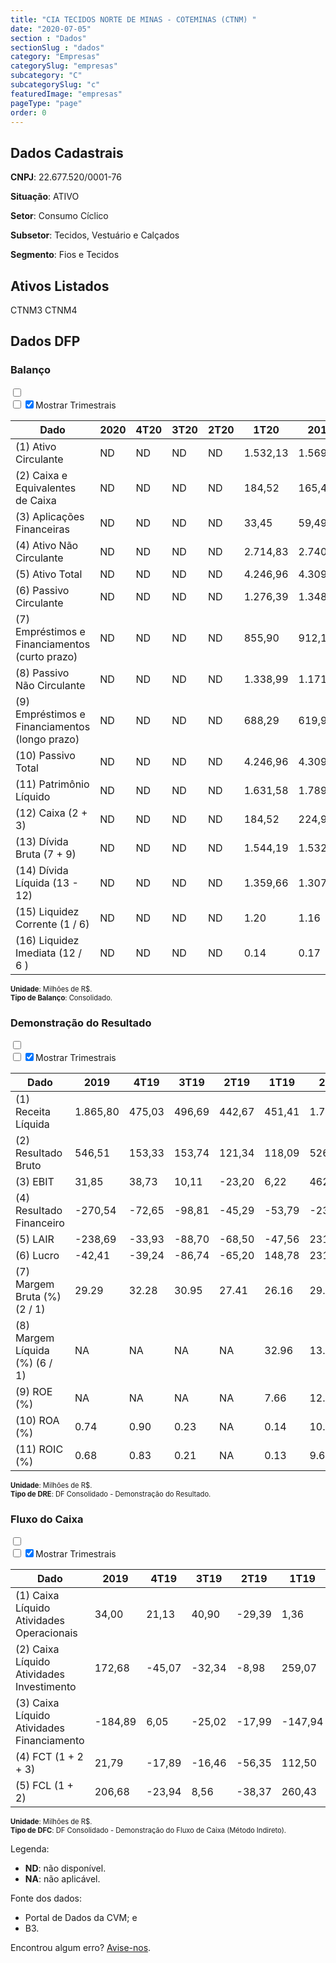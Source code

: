 ```yaml
---  
title: "CIA TECIDOS NORTE DE MINAS - COTEMINAS (CTNM) "  
date: "2020-07-05"  
section : "Dados"  
sectionSlug : "dados"  
category: "Empresas"  
categorySlug: "empresas"  
subcategory: "C"  
subcategorySlug: "c"  
featuredImage: "empresas"  
pageType: "page"  
order: 0  
---
```



## Dados Cadastrais


**CNPJ**: 22.677.520/0001-76

**Situação**: ATIVO

**Setor**: Consumo Cíclico

**Subsetor**: Tecidos, Vestuário e Calçados

**Segmento**: Fios e Tecidos


## Ativos Listados


CTNM3 CTNM4 


## Dados DFP

### Balanço
  
<input type='checkbox' class='toggleCommand' id='toggleBalanco' name='toggleBalanco'>  
<div class='filter-group-balanco'>  
<div class='check_button_balanco'>  
<label for='toggleBalanco'>  
<input type='checkbox' data-filter-col='trimBalanco'><input type='checkbox' data-filter-col='trimBalanco' checked><span>Mostrar Trimestrais</span>  
</label>  
</div>  
</div>  
<div class='overflow balancoTableWrapper'>  
<table class='balancoTable'>  
<thead>  
<tr>  
<th class='dataHeader fixedLeftColumn'>Dado</th>  
<th>2020</th>  
<th class='trimHeader' data-col='trimBalanco'>4T20</th>  
<th class='trimHeader' data-col='trimBalanco'>3T20</th>  
<th class='trimHeader' data-col='trimBalanco'>2T20</th>  
<th class='trimHeader' data-col='trimBalanco'>1T20</th>  
<th>2019</th>  
<th class='trimHeader' data-col='trimBalanco'>4T19</th>  
<th class='trimHeader' data-col='trimBalanco'>3T19</th>  
<th class='trimHeader' data-col='trimBalanco'>2T19</th>  
<th class='trimHeader' data-col='trimBalanco'>1T19</th>  
<th>2018</th>  
<th class='trimHeader' data-col='trimBalanco'>4T18</th>  
<th class='trimHeader' data-col='trimBalanco'>3T18</th>  
<th class='trimHeader' data-col='trimBalanco'>2T18</th>  
<th class='trimHeader' data-col='trimBalanco'>1T18</th>  
<th>2017</th>  
<th class='trimHeader' data-col='trimBalanco'>4T17</th>  
<th class='trimHeader' data-col='trimBalanco'>3T17</th>  
<th class='trimHeader' data-col='trimBalanco'>2T17</th>  
<th class='trimHeader' data-col='trimBalanco'>1T17</th>  
<th>2016</th>  
<th class='trimHeader' data-col='trimBalanco'>4T16</th>  
<th class='trimHeader' data-col='trimBalanco'>3T16</th>  
<th class='trimHeader' data-col='trimBalanco'>2T16</th>  
<th class='trimHeader' data-col='trimBalanco'>1T16</th>  
<th>2015</th>  
<th class='trimHeader' data-col='trimBalanco'>4T15</th>  
<th class='trimHeader' data-col='trimBalanco'>3T15</th>  
<th class='trimHeader' data-col='trimBalanco'>2T15</th>  
<th class='trimHeader' data-col='trimBalanco'>1T15</th>  
<th>2014</th>  
<th class='trimHeader' data-col='trimBalanco'>4T14</th>  
<th class='trimHeader' data-col='trimBalanco'>3T14</th>  
<th class='trimHeader' data-col='trimBalanco'>2T14</th>  
<th class='trimHeader' data-col='trimBalanco'>1T14</th>  
<th>2013</th>  
<th class='trimHeader' data-col='trimBalanco'>4T13</th>  
<th class='trimHeader' data-col='trimBalanco'>3T13</th>  
<th class='trimHeader' data-col='trimBalanco'>2T13</th>  
<th class='trimHeader' data-col='trimBalanco'>1T13</th>  
<th>2012</th>  
<th class='trimHeader' data-col='trimBalanco'>4T12</th>  
<th class='trimHeader' data-col='trimBalanco'>3T12</th>  
<th class='trimHeader' data-col='trimBalanco'>2T12</th>  
<th class='trimHeader' data-col='trimBalanco'>1T12</th>  
<th>2011</th>  
<th class='trimHeader' data-col='trimBalanco'>4T11</th>  
<th class='trimHeader' data-col='trimBalanco'>3T11</th>  
<th class='trimHeader' data-col='trimBalanco'>2T11</th>  
<th class='trimHeader' data-col='trimBalanco'>1T11</th>  
<th>2010</th>  
<th class='trimHeader' data-col='trimBalanco'>4T10</th>  
<th class='trimHeader' data-col='trimBalanco'>3T10</th>  
<th class='trimHeader' data-col='trimBalanco'>2T10</th>  
<th class='trimHeader' data-col='trimBalanco'>1T10</th>  
<th>2009</th>  
<th class='trimHeader' data-col='trimBalanco'>4T09</th>  
<th class='trimHeader' data-col='trimBalanco'>3T09</th>  
<th class='trimHeader' data-col='trimBalanco'>2T09</th>  
<th class='trimHeader' data-col='trimBalanco'>1T09</th>  
</tr>  
</thead>  
<tbody>  
<tr class='trContaAtivo'>  
<td class='leftAlignCell rowDescription fixedLeftColumn'>(1) Ativo Circulante</td>  
<td>ND</td>  
<td data-col='trimBalanco' class='trimData'>ND</td>  
<td data-col='trimBalanco' class='trimData'>ND</td>  
<td data-col='trimBalanco' class='trimData'>ND</td>  
<td data-col='trimBalanco' class='trimData'>1.532,13</td>  
<td>1.569,10</td>  
<td data-col='trimBalanco' class='trimData'>1.569,10</td>  
<td data-col='trimBalanco' class='trimData'>1.578,62</td>  
<td data-col='trimBalanco' class='trimData'>1.537,16</td>  
<td data-col='trimBalanco' class='trimData'>1.578,55</td>  
<td>1.800,08</td>  
<td data-col='trimBalanco' class='trimData'>1.800,08</td>  
<td data-col='trimBalanco' class='trimData'>1.727,64</td>  
<td data-col='trimBalanco' class='trimData'>1.607,47</td>  
<td data-col='trimBalanco' class='trimData'>1.602,71</td>  
<td>1.565,12</td>  
<td data-col='trimBalanco' class='trimData'>1.565,12</td>  
<td data-col='trimBalanco' class='trimData'>1.512,80</td>  
<td data-col='trimBalanco' class='trimData'>1.517,58</td>  
<td data-col='trimBalanco' class='trimData'>1.501,18</td>  
<td>1.575,44</td>  
<td data-col='trimBalanco' class='trimData'>1.575,44</td>  
<td data-col='trimBalanco' class='trimData'>1.686,04</td>  
<td data-col='trimBalanco' class='trimData'>1.661,07</td>  
<td data-col='trimBalanco' class='trimData'>1.798,77</td>  
<td>1.777,89</td>  
<td data-col='trimBalanco' class='trimData'>1.777,89</td>  
<td data-col='trimBalanco' class='trimData'>1.840,75</td>  
<td data-col='trimBalanco' class='trimData'>1.727,27</td>  
<td data-col='trimBalanco' class='trimData'>1.730,16</td>  
<td>1.665,40</td>  
<td data-col='trimBalanco' class='trimData'>1.665,40</td>  
<td data-col='trimBalanco' class='trimData'>1.685,57</td>  
<td data-col='trimBalanco' class='trimData'>1.472,67</td>  
<td data-col='trimBalanco' class='trimData'>1.466,34</td>  
<td>1.552,96</td>  
<td data-col='trimBalanco' class='trimData'>1.552,96</td>  
<td data-col='trimBalanco' class='trimData'>1.506,94</td>  
<td data-col='trimBalanco' class='trimData'>1.479,11</td>  
<td data-col='trimBalanco' class='trimData'>1.477,90</td>  
<td>1.518,09</td>  
<td data-col='trimBalanco' class='trimData'>1.518,09</td>  
<td data-col='trimBalanco' class='trimData'>1.599,47</td>  
<td data-col='trimBalanco' class='trimData'>1.586,78</td>  
<td data-col='trimBalanco' class='trimData'>1.638,76</td>  
<td>1.720,90</td>  
<td data-col='trimBalanco' class='trimData'>1.720,90</td>  
<td data-col='trimBalanco' class='trimData'>1.981,67</td>  
<td data-col='trimBalanco' class='trimData'>1.752,58</td>  
<td data-col='trimBalanco' class='trimData'>1.720,90</td>  
<td>1.559,20</td>  
<td data-col='trimBalanco' class='trimData'>1.567,15</td>  
<td data-col='trimBalanco' class='trimData'>1.567,15</td>  
<td data-col='trimBalanco' class='trimData'>1.567,15</td>  
<td data-col='trimBalanco' class='trimData'>1.567,15</td>  
<td>1.368,79</td>  
<td data-col='trimBalanco' class='trimData'>1.368,79</td>  
<td data-col='trimBalanco' class='trimData'>ND</td>  
<td data-col='trimBalanco' class='trimData'>ND</td>  
<td data-col='trimBalanco' class='trimData'>ND</td>  
</tr>  
<tr class='trContaAtivo'>  
<td class='leftAlignCell rowDescription fixedLeftColumn'>(2) Caixa e Equivalentes de Caixa</td>  
<td>ND</td>  
<td data-col='trimBalanco' class='trimData'>ND</td>  
<td data-col='trimBalanco' class='trimData'>ND</td>  
<td data-col='trimBalanco' class='trimData'>ND</td>  
<td data-col='trimBalanco' class='trimData'>184,52</td>  
<td>165,45</td>  
<td data-col='trimBalanco' class='trimData'>165,45</td>  
<td data-col='trimBalanco' class='trimData'>183,56</td>  
<td data-col='trimBalanco' class='trimData'>201,10</td>  
<td data-col='trimBalanco' class='trimData'>258,75</td>  
<td>145,07</td>  
<td data-col='trimBalanco' class='trimData'>145,07</td>  
<td data-col='trimBalanco' class='trimData'>140,13</td>  
<td data-col='trimBalanco' class='trimData'>154,30</td>  
<td data-col='trimBalanco' class='trimData'>152,97</td>  
<td>172,02</td>  
<td data-col='trimBalanco' class='trimData'>172,02</td>  
<td data-col='trimBalanco' class='trimData'>128,54</td>  
<td data-col='trimBalanco' class='trimData'>129,62</td>  
<td data-col='trimBalanco' class='trimData'>153,27</td>  
<td>183,42</td>  
<td data-col='trimBalanco' class='trimData'>183,42</td>  
<td data-col='trimBalanco' class='trimData'>228,72</td>  
<td data-col='trimBalanco' class='trimData'>221,70</td>  
<td data-col='trimBalanco' class='trimData'>328,33</td>  
<td>193,67</td>  
<td data-col='trimBalanco' class='trimData'>193,67</td>  
<td data-col='trimBalanco' class='trimData'>237,35</td>  
<td data-col='trimBalanco' class='trimData'>215,24</td>  
<td data-col='trimBalanco' class='trimData'>239,70</td>  
<td>207,53</td>  
<td data-col='trimBalanco' class='trimData'>207,53</td>  
<td data-col='trimBalanco' class='trimData'>231,19</td>  
<td data-col='trimBalanco' class='trimData'>101,67</td>  
<td data-col='trimBalanco' class='trimData'>118,75</td>  
<td>164,12</td>  
<td data-col='trimBalanco' class='trimData'>164,12</td>  
<td data-col='trimBalanco' class='trimData'>124,04</td>  
<td data-col='trimBalanco' class='trimData'>107,76</td>  
<td data-col='trimBalanco' class='trimData'>143,60</td>  
<td>186,36</td>  
<td data-col='trimBalanco' class='trimData'>186,36</td>  
<td data-col='trimBalanco' class='trimData'>192,68</td>  
<td data-col='trimBalanco' class='trimData'>163,74</td>  
<td data-col='trimBalanco' class='trimData'>186,69</td>  
<td>230,03</td>  
<td data-col='trimBalanco' class='trimData'>230,03</td>  
<td data-col='trimBalanco' class='trimData'>426,59</td>  
<td data-col='trimBalanco' class='trimData'>223,84</td>  
<td data-col='trimBalanco' class='trimData'>230,03</td>  
<td>222,83</td>  
<td data-col='trimBalanco' class='trimData'>222,83</td>  
<td data-col='trimBalanco' class='trimData'>222,83</td>  
<td data-col='trimBalanco' class='trimData'>222,83</td>  
<td data-col='trimBalanco' class='trimData'>222,83</td>  
<td>115,10</td>  
<td data-col='trimBalanco' class='trimData'>115,10</td>  
<td data-col='trimBalanco' class='trimData'>ND</td>  
<td data-col='trimBalanco' class='trimData'>ND</td>  
<td data-col='trimBalanco' class='trimData'>ND</td>  
</tr>  
<tr class='trContaAtivo'>  
<td class='leftAlignCell rowDescription fixedLeftColumn'>(3) Aplicações Financeiras</td>  
<td>ND</td>  
<td data-col='trimBalanco' class='trimData'>ND</td>  
<td data-col='trimBalanco' class='trimData'>ND</td>  
<td data-col='trimBalanco' class='trimData'>ND</td>  
<td data-col='trimBalanco' class='trimData'>33,45</td>  
<td>59,49</td>  
<td data-col='trimBalanco' class='trimData'>59,49</td>  
<td data-col='trimBalanco' class='trimData'>56,62</td>  
<td data-col='trimBalanco' class='trimData'>52,00</td>  
<td data-col='trimBalanco' class='trimData'>58,21</td>  
<td>56,16</td>  
<td data-col='trimBalanco' class='trimData'>56,16</td>  
<td data-col='trimBalanco' class='trimData'>99,76</td>  
<td data-col='trimBalanco' class='trimData'>96,45</td>  
<td data-col='trimBalanco' class='trimData'>78,02</td>  
<td>62,63</td>  
<td data-col='trimBalanco' class='trimData'>62,63</td>  
<td data-col='trimBalanco' class='trimData'>54,41</td>  
<td data-col='trimBalanco' class='trimData'>56,44</td>  
<td data-col='trimBalanco' class='trimData'>44,51</td>  
<td>44,43</td>  
<td data-col='trimBalanco' class='trimData'>44,43</td>  
<td data-col='trimBalanco' class='trimData'>0,00</td>  
<td data-col='trimBalanco' class='trimData'>0,00</td>  
<td data-col='trimBalanco' class='trimData'>0,00</td>  
<td>68,59</td>  
<td data-col='trimBalanco' class='trimData'>68,59</td>  
<td data-col='trimBalanco' class='trimData'>0,00</td>  
<td data-col='trimBalanco' class='trimData'>0,00</td>  
<td data-col='trimBalanco' class='trimData'>0,00</td>  
<td>0,00</td>  
<td data-col='trimBalanco' class='trimData'>0,00</td>  
<td data-col='trimBalanco' class='trimData'>0,00</td>  
<td data-col='trimBalanco' class='trimData'>0,00</td>  
<td data-col='trimBalanco' class='trimData'>0,00</td>  
<td>0,00</td>  
<td data-col='trimBalanco' class='trimData'>0,00</td>  
<td data-col='trimBalanco' class='trimData'>0,00</td>  
<td data-col='trimBalanco' class='trimData'>0,00</td>  
<td data-col='trimBalanco' class='trimData'>0,00</td>  
<td>0,00</td>  
<td data-col='trimBalanco' class='trimData'>0,00</td>  
<td data-col='trimBalanco' class='trimData'>0,00</td>  
<td data-col='trimBalanco' class='trimData'>0,00</td>  
<td data-col='trimBalanco' class='trimData'>0,00</td>  
<td>0,00</td>  
<td data-col='trimBalanco' class='trimData'>0,00</td>  
<td data-col='trimBalanco' class='trimData'>0,00</td>  
<td data-col='trimBalanco' class='trimData'>0,00</td>  
<td data-col='trimBalanco' class='trimData'>0,00</td>  
<td>0,00</td>  
<td data-col='trimBalanco' class='trimData'>0,00</td>  
<td data-col='trimBalanco' class='trimData'>0,00</td>  
<td data-col='trimBalanco' class='trimData'>0,00</td>  
<td data-col='trimBalanco' class='trimData'>0,00</td>  
<td>0,00</td>  
<td data-col='trimBalanco' class='trimData'>0,00</td>  
<td data-col='trimBalanco' class='trimData'>ND</td>  
<td data-col='trimBalanco' class='trimData'>ND</td>  
<td data-col='trimBalanco' class='trimData'>ND</td>  
</tr>  
<tr class='trContaAtivo'>  
<td class='leftAlignCell rowDescription fixedLeftColumn'>(4) Ativo Não Circulante</td>  
<td>ND</td>  
<td data-col='trimBalanco' class='trimData'>ND</td>  
<td data-col='trimBalanco' class='trimData'>ND</td>  
<td data-col='trimBalanco' class='trimData'>ND</td>  
<td data-col='trimBalanco' class='trimData'>2.714,83</td>  
<td>2.740,61</td>  
<td data-col='trimBalanco' class='trimData'>2.740,61</td>  
<td data-col='trimBalanco' class='trimData'>2.766,54</td>  
<td data-col='trimBalanco' class='trimData'>2.877,08</td>  
<td data-col='trimBalanco' class='trimData'>2.796,23</td>  
<td>2.458,24</td>  
<td data-col='trimBalanco' class='trimData'>2.458,24</td>  
<td data-col='trimBalanco' class='trimData'>2.086,99</td>  
<td data-col='trimBalanco' class='trimData'>2.059,96</td>  
<td data-col='trimBalanco' class='trimData'>1.957,75</td>  
<td>1.974,36</td>  
<td data-col='trimBalanco' class='trimData'>1.974,36</td>  
<td data-col='trimBalanco' class='trimData'>1.760,33</td>  
<td data-col='trimBalanco' class='trimData'>1.762,77</td>  
<td data-col='trimBalanco' class='trimData'>1.730,20</td>  
<td>1.763,42</td>  
<td data-col='trimBalanco' class='trimData'>1.763,42</td>  
<td data-col='trimBalanco' class='trimData'>1.570,50</td>  
<td data-col='trimBalanco' class='trimData'>1.574,94</td>  
<td data-col='trimBalanco' class='trimData'>1.536,77</td>  
<td>1.551,10</td>  
<td data-col='trimBalanco' class='trimData'>1.551,10</td>  
<td data-col='trimBalanco' class='trimData'>1.593,04</td>  
<td data-col='trimBalanco' class='trimData'>1.582,03</td>  
<td data-col='trimBalanco' class='trimData'>1.584,86</td>  
<td>1.591,33</td>  
<td data-col='trimBalanco' class='trimData'>1.591,33</td>  
<td data-col='trimBalanco' class='trimData'>1.606,63</td>  
<td data-col='trimBalanco' class='trimData'>1.624,58</td>  
<td data-col='trimBalanco' class='trimData'>1.669,46</td>  
<td>1.627,55</td>  
<td data-col='trimBalanco' class='trimData'>1.627,55</td>  
<td data-col='trimBalanco' class='trimData'>1.683,23</td>  
<td data-col='trimBalanco' class='trimData'>1.683,87</td>  
<td data-col='trimBalanco' class='trimData'>1.679,76</td>  
<td>1.592,27</td>  
<td data-col='trimBalanco' class='trimData'>1.592,27</td>  
<td data-col='trimBalanco' class='trimData'>1.600,02</td>  
<td data-col='trimBalanco' class='trimData'>1.622,87</td>  
<td data-col='trimBalanco' class='trimData'>1.629,52</td>  
<td>1.650,53</td>  
<td data-col='trimBalanco' class='trimData'>1.650,53</td>  
<td data-col='trimBalanco' class='trimData'>1.717,17</td>  
<td data-col='trimBalanco' class='trimData'>1.666,28</td>  
<td data-col='trimBalanco' class='trimData'>1.650,53</td>  
<td>1.765,48</td>  
<td data-col='trimBalanco' class='trimData'>1.757,52</td>  
<td data-col='trimBalanco' class='trimData'>1.757,52</td>  
<td data-col='trimBalanco' class='trimData'>1.757,52</td>  
<td data-col='trimBalanco' class='trimData'>1.757,52</td>  
<td>1.889,79</td>  
<td data-col='trimBalanco' class='trimData'>1.889,79</td>  
<td data-col='trimBalanco' class='trimData'>ND</td>  
<td data-col='trimBalanco' class='trimData'>ND</td>  
<td data-col='trimBalanco' class='trimData'>ND</td>  
</tr>  
<tr class='trContaAtivo'>  
<td class='leftAlignCell rowDescription fixedLeftColumn'>(5) Ativo Total</td>  
<td>ND</td>  
<td data-col='trimBalanco' class='trimData'>ND</td>  
<td data-col='trimBalanco' class='trimData'>ND</td>  
<td data-col='trimBalanco' class='trimData'>ND</td>  
<td data-col='trimBalanco' class='trimData'>4.246,96</td>  
<td>4.309,71</td>  
<td data-col='trimBalanco' class='trimData'>4.309,71</td>  
<td data-col='trimBalanco' class='trimData'>4.345,16</td>  
<td data-col='trimBalanco' class='trimData'>4.414,23</td>  
<td data-col='trimBalanco' class='trimData'>4.374,78</td>  
<td>4.258,32</td>  
<td data-col='trimBalanco' class='trimData'>4.258,32</td>  
<td data-col='trimBalanco' class='trimData'>3.814,63</td>  
<td data-col='trimBalanco' class='trimData'>3.667,42</td>  
<td data-col='trimBalanco' class='trimData'>3.560,46</td>  
<td>3.539,48</td>  
<td data-col='trimBalanco' class='trimData'>3.539,48</td>  
<td data-col='trimBalanco' class='trimData'>3.273,13</td>  
<td data-col='trimBalanco' class='trimData'>3.280,35</td>  
<td data-col='trimBalanco' class='trimData'>3.231,38</td>  
<td>3.338,87</td>  
<td data-col='trimBalanco' class='trimData'>3.338,87</td>  
<td data-col='trimBalanco' class='trimData'>3.256,54</td>  
<td data-col='trimBalanco' class='trimData'>3.236,01</td>  
<td data-col='trimBalanco' class='trimData'>3.335,55</td>  
<td>3.328,99</td>  
<td data-col='trimBalanco' class='trimData'>3.328,99</td>  
<td data-col='trimBalanco' class='trimData'>3.433,78</td>  
<td data-col='trimBalanco' class='trimData'>3.309,30</td>  
<td data-col='trimBalanco' class='trimData'>3.315,02</td>  
<td>3.256,73</td>  
<td data-col='trimBalanco' class='trimData'>3.256,73</td>  
<td data-col='trimBalanco' class='trimData'>3.292,20</td>  
<td data-col='trimBalanco' class='trimData'>3.097,25</td>  
<td data-col='trimBalanco' class='trimData'>3.135,80</td>  
<td>3.180,51</td>  
<td data-col='trimBalanco' class='trimData'>3.180,51</td>  
<td data-col='trimBalanco' class='trimData'>3.190,17</td>  
<td data-col='trimBalanco' class='trimData'>3.162,97</td>  
<td data-col='trimBalanco' class='trimData'>3.157,66</td>  
<td>3.110,36</td>  
<td data-col='trimBalanco' class='trimData'>3.110,36</td>  
<td data-col='trimBalanco' class='trimData'>3.199,49</td>  
<td data-col='trimBalanco' class='trimData'>3.209,64</td>  
<td data-col='trimBalanco' class='trimData'>3.268,27</td>  
<td>3.371,43</td>  
<td data-col='trimBalanco' class='trimData'>3.371,43</td>  
<td data-col='trimBalanco' class='trimData'>3.698,83</td>  
<td data-col='trimBalanco' class='trimData'>3.418,86</td>  
<td data-col='trimBalanco' class='trimData'>3.371,43</td>  
<td>3.324,67</td>  
<td data-col='trimBalanco' class='trimData'>3.324,67</td>  
<td data-col='trimBalanco' class='trimData'>3.324,67</td>  
<td data-col='trimBalanco' class='trimData'>3.324,67</td>  
<td data-col='trimBalanco' class='trimData'>3.324,67</td>  
<td>3.258,58</td>  
<td data-col='trimBalanco' class='trimData'>3.258,58</td>  
<td data-col='trimBalanco' class='trimData'>ND</td>  
<td data-col='trimBalanco' class='trimData'>ND</td>  
<td data-col='trimBalanco' class='trimData'>ND</td>  
</tr>  
<tr class='trContaPassivo'>  
<td class='leftAlignCell rowDescription fixedLeftColumn'>(6) Passivo Circulante</td>  
<td>ND</td>  
<td data-col='trimBalanco' class='trimData'>ND</td>  
<td data-col='trimBalanco' class='trimData'>ND</td>  
<td data-col='trimBalanco' class='trimData'>ND</td>  
<td data-col='trimBalanco' class='trimData'>1.276,39</td>  
<td>1.348,53</td>  
<td data-col='trimBalanco' class='trimData'>1.348,53</td>  
<td data-col='trimBalanco' class='trimData'>1.341,51</td>  
<td data-col='trimBalanco' class='trimData'>1.258,11</td>  
<td data-col='trimBalanco' class='trimData'>1.149,10</td>  
<td>1.498,25</td>  
<td data-col='trimBalanco' class='trimData'>1.498,25</td>  
<td data-col='trimBalanco' class='trimData'>1.190,15</td>  
<td data-col='trimBalanco' class='trimData'>1.181,95</td>  
<td data-col='trimBalanco' class='trimData'>1.048,67</td>  
<td>1.097,00</td>  
<td data-col='trimBalanco' class='trimData'>1.097,00</td>  
<td data-col='trimBalanco' class='trimData'>1.055,81</td>  
<td data-col='trimBalanco' class='trimData'>1.048,79</td>  
<td data-col='trimBalanco' class='trimData'>1.052,85</td>  
<td>1.120,88</td>  
<td data-col='trimBalanco' class='trimData'>1.120,88</td>  
<td data-col='trimBalanco' class='trimData'>1.157,66</td>  
<td data-col='trimBalanco' class='trimData'>1.126,04</td>  
<td data-col='trimBalanco' class='trimData'>1.030,98</td>  
<td>1.109,74</td>  
<td data-col='trimBalanco' class='trimData'>1.109,74</td>  
<td data-col='trimBalanco' class='trimData'>1.228,14</td>  
<td data-col='trimBalanco' class='trimData'>1.115,03</td>  
<td data-col='trimBalanco' class='trimData'>1.002,06</td>  
<td>933,51</td>  
<td data-col='trimBalanco' class='trimData'>933,51</td>  
<td data-col='trimBalanco' class='trimData'>950,92</td>  
<td data-col='trimBalanco' class='trimData'>1.092,18</td>  
<td data-col='trimBalanco' class='trimData'>977,06</td>  
<td>987,90</td>  
<td data-col='trimBalanco' class='trimData'>987,90</td>  
<td data-col='trimBalanco' class='trimData'>923,66</td>  
<td data-col='trimBalanco' class='trimData'>696,55</td>  
<td data-col='trimBalanco' class='trimData'>835,64</td>  
<td>830,41</td>  
<td data-col='trimBalanco' class='trimData'>830,41</td>  
<td data-col='trimBalanco' class='trimData'>858,06</td>  
<td data-col='trimBalanco' class='trimData'>895,63</td>  
<td data-col='trimBalanco' class='trimData'>879,00</td>  
<td>859,85</td>  
<td data-col='trimBalanco' class='trimData'>859,85</td>  
<td data-col='trimBalanco' class='trimData'>886,78</td>  
<td data-col='trimBalanco' class='trimData'>792,73</td>  
<td data-col='trimBalanco' class='trimData'>859,85</td>  
<td>716,87</td>  
<td data-col='trimBalanco' class='trimData'>716,87</td>  
<td data-col='trimBalanco' class='trimData'>716,87</td>  
<td data-col='trimBalanco' class='trimData'>716,87</td>  
<td data-col='trimBalanco' class='trimData'>716,87</td>  
<td>675,98</td>  
<td data-col='trimBalanco' class='trimData'>675,98</td>  
<td data-col='trimBalanco' class='trimData'>ND</td>  
<td data-col='trimBalanco' class='trimData'>ND</td>  
<td data-col='trimBalanco' class='trimData'>ND</td>  
</tr>  
<tr class='trContaPassivo'>  
<td class='leftAlignCell rowDescription fixedLeftColumn'>(7) Empréstimos e Financiamentos (curto prazo)</td>  
<td>ND</td>  
<td data-col='trimBalanco' class='trimData'>ND</td>  
<td data-col='trimBalanco' class='trimData'>ND</td>  
<td data-col='trimBalanco' class='trimData'>ND</td>  
<td data-col='trimBalanco' class='trimData'>855,90</td>  
<td>912,17</td>  
<td data-col='trimBalanco' class='trimData'>912,17</td>  
<td data-col='trimBalanco' class='trimData'>936,98</td>  
<td data-col='trimBalanco' class='trimData'>855,55</td>  
<td data-col='trimBalanco' class='trimData'>787,49</td>  
<td>912,08</td>  
<td data-col='trimBalanco' class='trimData'>912,08</td>  
<td data-col='trimBalanco' class='trimData'>751,64</td>  
<td data-col='trimBalanco' class='trimData'>793,29</td>  
<td data-col='trimBalanco' class='trimData'>683,54</td>  
<td>718,55</td>  
<td data-col='trimBalanco' class='trimData'>718,55</td>  
<td data-col='trimBalanco' class='trimData'>717,63</td>  
<td data-col='trimBalanco' class='trimData'>709,64</td>  
<td data-col='trimBalanco' class='trimData'>735,01</td>  
<td>761,08</td>  
<td data-col='trimBalanco' class='trimData'>761,08</td>  
<td data-col='trimBalanco' class='trimData'>790,62</td>  
<td data-col='trimBalanco' class='trimData'>783,47</td>  
<td data-col='trimBalanco' class='trimData'>692,23</td>  
<td>764,37</td>  
<td data-col='trimBalanco' class='trimData'>764,37</td>  
<td data-col='trimBalanco' class='trimData'>793,96</td>  
<td data-col='trimBalanco' class='trimData'>736,64</td>  
<td data-col='trimBalanco' class='trimData'>635,81</td>  
<td>600,04</td>  
<td data-col='trimBalanco' class='trimData'>600,04</td>  
<td data-col='trimBalanco' class='trimData'>579,00</td>  
<td data-col='trimBalanco' class='trimData'>743,48</td>  
<td data-col='trimBalanco' class='trimData'>608,68</td>  
<td>597,01</td>  
<td data-col='trimBalanco' class='trimData'>597,01</td>  
<td data-col='trimBalanco' class='trimData'>532,34</td>  
<td data-col='trimBalanco' class='trimData'>309,72</td>  
<td data-col='trimBalanco' class='trimData'>467,37</td>  
<td>458,19</td>  
<td data-col='trimBalanco' class='trimData'>458,19</td>  
<td data-col='trimBalanco' class='trimData'>451,26</td>  
<td data-col='trimBalanco' class='trimData'>512,35</td>  
<td data-col='trimBalanco' class='trimData'>484,35</td>  
<td>445,65</td>  
<td data-col='trimBalanco' class='trimData'>445,65</td>  
<td data-col='trimBalanco' class='trimData'>506,90</td>  
<td data-col='trimBalanco' class='trimData'>413,76</td>  
<td data-col='trimBalanco' class='trimData'>445,65</td>  
<td>357,32</td>  
<td data-col='trimBalanco' class='trimData'>357,32</td>  
<td data-col='trimBalanco' class='trimData'>357,32</td>  
<td data-col='trimBalanco' class='trimData'>357,32</td>  
<td data-col='trimBalanco' class='trimData'>357,32</td>  
<td>262,90</td>  
<td data-col='trimBalanco' class='trimData'>262,90</td>  
<td data-col='trimBalanco' class='trimData'>ND</td>  
<td data-col='trimBalanco' class='trimData'>ND</td>  
<td data-col='trimBalanco' class='trimData'>ND</td>  
</tr>  
<tr class='trContaPassivo'>  
<td class='leftAlignCell rowDescription fixedLeftColumn'>(8) Passivo Não Circulante</td>  
<td>ND</td>  
<td data-col='trimBalanco' class='trimData'>ND</td>  
<td data-col='trimBalanco' class='trimData'>ND</td>  
<td data-col='trimBalanco' class='trimData'>ND</td>  
<td data-col='trimBalanco' class='trimData'>1.338,99</td>  
<td>1.171,89</td>  
<td data-col='trimBalanco' class='trimData'>1.171,89</td>  
<td data-col='trimBalanco' class='trimData'>1.164,65</td>  
<td data-col='trimBalanco' class='trimData'>1.263,56</td>  
<td data-col='trimBalanco' class='trimData'>1.283,24</td>  
<td>958,89</td>  
<td data-col='trimBalanco' class='trimData'>958,89</td>  
<td data-col='trimBalanco' class='trimData'>1.111,73</td>  
<td data-col='trimBalanco' class='trimData'>996,70</td>  
<td data-col='trimBalanco' class='trimData'>1.038,10</td>  
<td>960,48</td>  
<td data-col='trimBalanco' class='trimData'>960,48</td>  
<td data-col='trimBalanco' class='trimData'>914,84</td>  
<td data-col='trimBalanco' class='trimData'>935,66</td>  
<td data-col='trimBalanco' class='trimData'>889,81</td>  
<td>904,36</td>  
<td data-col='trimBalanco' class='trimData'>904,36</td>  
<td data-col='trimBalanco' class='trimData'>736,83</td>  
<td data-col='trimBalanco' class='trimData'>725,72</td>  
<td data-col='trimBalanco' class='trimData'>871,77</td>  
<td>719,60</td>  
<td data-col='trimBalanco' class='trimData'>719,60</td>  
<td data-col='trimBalanco' class='trimData'>627,77</td>  
<td data-col='trimBalanco' class='trimData'>621,28</td>  
<td data-col='trimBalanco' class='trimData'>716,17</td>  
<td>722,46</td>  
<td data-col='trimBalanco' class='trimData'>722,46</td>  
<td data-col='trimBalanco' class='trimData'>701,57</td>  
<td data-col='trimBalanco' class='trimData'>348,49</td>  
<td data-col='trimBalanco' class='trimData'>485,23</td>  
<td>521,03</td>  
<td data-col='trimBalanco' class='trimData'>521,03</td>  
<td data-col='trimBalanco' class='trimData'>588,92</td>  
<td data-col='trimBalanco' class='trimData'>777,41</td>  
<td data-col='trimBalanco' class='trimData'>619,14</td>  
<td>628,76</td>  
<td data-col='trimBalanco' class='trimData'>628,76</td>  
<td data-col='trimBalanco' class='trimData'>640,40</td>  
<td data-col='trimBalanco' class='trimData'>580,60</td>  
<td data-col='trimBalanco' class='trimData'>732,93</td>  
<td>803,29</td>  
<td data-col='trimBalanco' class='trimData'>803,29</td>  
<td data-col='trimBalanco' class='trimData'>879,75</td>  
<td data-col='trimBalanco' class='trimData'>656,37</td>  
<td data-col='trimBalanco' class='trimData'>803,29</td>  
<td>489,42</td>  
<td data-col='trimBalanco' class='trimData'>489,42</td>  
<td data-col='trimBalanco' class='trimData'>489,42</td>  
<td data-col='trimBalanco' class='trimData'>489,42</td>  
<td data-col='trimBalanco' class='trimData'>489,42</td>  
<td>434,42</td>  
<td data-col='trimBalanco' class='trimData'>434,42</td>  
<td data-col='trimBalanco' class='trimData'>ND</td>  
<td data-col='trimBalanco' class='trimData'>ND</td>  
<td data-col='trimBalanco' class='trimData'>ND</td>  
</tr>  
<tr class='trContaPassivo'>  
<td class='leftAlignCell rowDescription fixedLeftColumn'>(9) Empréstimos e Financiamentos (longo prazo)</td>  
<td>ND</td>  
<td data-col='trimBalanco' class='trimData'>ND</td>  
<td data-col='trimBalanco' class='trimData'>ND</td>  
<td data-col='trimBalanco' class='trimData'>ND</td>  
<td data-col='trimBalanco' class='trimData'>688,29</td>  
<td>619,98</td>  
<td data-col='trimBalanco' class='trimData'>619,98</td>  
<td data-col='trimBalanco' class='trimData'>598,19</td>  
<td data-col='trimBalanco' class='trimData'>665,99</td>  
<td data-col='trimBalanco' class='trimData'>739,79</td>  
<td>636,29</td>  
<td data-col='trimBalanco' class='trimData'>636,29</td>  
<td data-col='trimBalanco' class='trimData'>861,75</td>  
<td data-col='trimBalanco' class='trimData'>723,61</td>  
<td data-col='trimBalanco' class='trimData'>773,74</td>  
<td>695,35</td>  
<td data-col='trimBalanco' class='trimData'>695,35</td>  
<td data-col='trimBalanco' class='trimData'>661,73</td>  
<td data-col='trimBalanco' class='trimData'>653,82</td>  
<td data-col='trimBalanco' class='trimData'>600,95</td>  
<td>608,04</td>  
<td data-col='trimBalanco' class='trimData'>608,04</td>  
<td data-col='trimBalanco' class='trimData'>503,74</td>  
<td data-col='trimBalanco' class='trimData'>494,41</td>  
<td data-col='trimBalanco' class='trimData'>618,41</td>  
<td>446,99</td>  
<td data-col='trimBalanco' class='trimData'>446,99</td>  
<td data-col='trimBalanco' class='trimData'>339,17</td>  
<td data-col='trimBalanco' class='trimData'>373,65</td>  
<td data-col='trimBalanco' class='trimData'>463,28</td>  
<td>493,49</td>  
<td data-col='trimBalanco' class='trimData'>493,49</td>  
<td data-col='trimBalanco' class='trimData'>501,16</td>  
<td data-col='trimBalanco' class='trimData'>153,60</td>  
<td data-col='trimBalanco' class='trimData'>282,39</td>  
<td>310,69</td>  
<td data-col='trimBalanco' class='trimData'>310,69</td>  
<td data-col='trimBalanco' class='trimData'>320,75</td>  
<td data-col='trimBalanco' class='trimData'>501,83</td>  
<td data-col='trimBalanco' class='trimData'>349,52</td>  
<td>349,12</td>  
<td data-col='trimBalanco' class='trimData'>349,12</td>  
<td data-col='trimBalanco' class='trimData'>363,45</td>  
<td data-col='trimBalanco' class='trimData'>304,32</td>  
<td data-col='trimBalanco' class='trimData'>468,52</td>  
<td>529,48</td>  
<td data-col='trimBalanco' class='trimData'>529,48</td>  
<td data-col='trimBalanco' class='trimData'>605,69</td>  
<td data-col='trimBalanco' class='trimData'>396,87</td>  
<td data-col='trimBalanco' class='trimData'>529,48</td>  
<td>216,71</td>  
<td data-col='trimBalanco' class='trimData'>216,71</td>  
<td data-col='trimBalanco' class='trimData'>216,71</td>  
<td data-col='trimBalanco' class='trimData'>216,71</td>  
<td data-col='trimBalanco' class='trimData'>216,71</td>  
<td>145,12</td>  
<td data-col='trimBalanco' class='trimData'>145,12</td>  
<td data-col='trimBalanco' class='trimData'>ND</td>  
<td data-col='trimBalanco' class='trimData'>ND</td>  
<td data-col='trimBalanco' class='trimData'>ND</td>  
</tr>  
<tr class='trContaPassivo'>  
<td class='leftAlignCell rowDescription fixedLeftColumn'>(10) Passivo Total</td>  
<td>ND</td>  
<td data-col='trimBalanco' class='trimData'>ND</td>  
<td data-col='trimBalanco' class='trimData'>ND</td>  
<td data-col='trimBalanco' class='trimData'>ND</td>  
<td data-col='trimBalanco' class='trimData'>4.246,96</td>  
<td>4.309,71</td>  
<td data-col='trimBalanco' class='trimData'>4.309,71</td>  
<td data-col='trimBalanco' class='trimData'>4.345,16</td>  
<td data-col='trimBalanco' class='trimData'>4.414,23</td>  
<td data-col='trimBalanco' class='trimData'>4.374,78</td>  
<td>4.258,32</td>  
<td data-col='trimBalanco' class='trimData'>4.258,32</td>  
<td data-col='trimBalanco' class='trimData'>3.814,63</td>  
<td data-col='trimBalanco' class='trimData'>3.667,42</td>  
<td data-col='trimBalanco' class='trimData'>3.560,46</td>  
<td>3.539,48</td>  
<td data-col='trimBalanco' class='trimData'>3.539,48</td>  
<td data-col='trimBalanco' class='trimData'>3.273,13</td>  
<td data-col='trimBalanco' class='trimData'>3.280,35</td>  
<td data-col='trimBalanco' class='trimData'>3.231,38</td>  
<td>3.338,87</td>  
<td data-col='trimBalanco' class='trimData'>3.338,87</td>  
<td data-col='trimBalanco' class='trimData'>3.256,54</td>  
<td data-col='trimBalanco' class='trimData'>3.236,01</td>  
<td data-col='trimBalanco' class='trimData'>3.335,55</td>  
<td>3.328,99</td>  
<td data-col='trimBalanco' class='trimData'>3.328,99</td>  
<td data-col='trimBalanco' class='trimData'>3.433,78</td>  
<td data-col='trimBalanco' class='trimData'>3.309,30</td>  
<td data-col='trimBalanco' class='trimData'>3.315,02</td>  
<td>3.256,73</td>  
<td data-col='trimBalanco' class='trimData'>3.256,73</td>  
<td data-col='trimBalanco' class='trimData'>3.292,20</td>  
<td data-col='trimBalanco' class='trimData'>3.097,25</td>  
<td data-col='trimBalanco' class='trimData'>3.135,80</td>  
<td>3.180,51</td>  
<td data-col='trimBalanco' class='trimData'>3.180,51</td>  
<td data-col='trimBalanco' class='trimData'>3.190,17</td>  
<td data-col='trimBalanco' class='trimData'>3.162,97</td>  
<td data-col='trimBalanco' class='trimData'>3.157,66</td>  
<td>3.110,36</td>  
<td data-col='trimBalanco' class='trimData'>3.110,36</td>  
<td data-col='trimBalanco' class='trimData'>3.199,49</td>  
<td data-col='trimBalanco' class='trimData'>3.209,64</td>  
<td data-col='trimBalanco' class='trimData'>3.268,27</td>  
<td>3.371,43</td>  
<td data-col='trimBalanco' class='trimData'>3.371,43</td>  
<td data-col='trimBalanco' class='trimData'>3.698,83</td>  
<td data-col='trimBalanco' class='trimData'>3.418,86</td>  
<td data-col='trimBalanco' class='trimData'>3.371,43</td>  
<td>3.324,67</td>  
<td data-col='trimBalanco' class='trimData'>3.324,67</td>  
<td data-col='trimBalanco' class='trimData'>3.324,67</td>  
<td data-col='trimBalanco' class='trimData'>3.324,67</td>  
<td data-col='trimBalanco' class='trimData'>3.324,67</td>  
<td>3.258,58</td>  
<td data-col='trimBalanco' class='trimData'>3.258,58</td>  
<td data-col='trimBalanco' class='trimData'>ND</td>  
<td data-col='trimBalanco' class='trimData'>ND</td>  
<td data-col='trimBalanco' class='trimData'>ND</td>  
</tr>  
<tr class='trContaPassivo'>  
<td class='leftAlignCell rowDescription fixedLeftColumn'>(11) Patrimônio Líquido</td>  
<td>ND</td>  
<td data-col='trimBalanco' class='trimData'>ND</td>  
<td data-col='trimBalanco' class='trimData'>ND</td>  
<td data-col='trimBalanco' class='trimData'>ND</td>  
<td data-col='trimBalanco' class='trimData'>1.631,58</td>  
<td>1.789,28</td>  
<td data-col='trimBalanco' class='trimData'>1.789,28</td>  
<td data-col='trimBalanco' class='trimData'>1.839,00</td>  
<td data-col='trimBalanco' class='trimData'>1.892,57</td>  
<td data-col='trimBalanco' class='trimData'>1.942,44</td>  
<td>1.801,18</td>  
<td data-col='trimBalanco' class='trimData'>1.801,18</td>  
<td data-col='trimBalanco' class='trimData'>1.512,75</td>  
<td data-col='trimBalanco' class='trimData'>1.488,77</td>  
<td data-col='trimBalanco' class='trimData'>1.473,69</td>  
<td>1.482,00</td>  
<td data-col='trimBalanco' class='trimData'>1.482,00</td>  
<td data-col='trimBalanco' class='trimData'>1.302,48</td>  
<td data-col='trimBalanco' class='trimData'>1.295,90</td>  
<td data-col='trimBalanco' class='trimData'>1.288,73</td>  
<td>1.313,63</td>  
<td data-col='trimBalanco' class='trimData'>1.313,63</td>  
<td data-col='trimBalanco' class='trimData'>1.362,05</td>  
<td data-col='trimBalanco' class='trimData'>1.384,26</td>  
<td data-col='trimBalanco' class='trimData'>1.432,81</td>  
<td>1.499,65</td>  
<td data-col='trimBalanco' class='trimData'>1.499,65</td>  
<td data-col='trimBalanco' class='trimData'>1.577,87</td>  
<td data-col='trimBalanco' class='trimData'>1.572,99</td>  
<td data-col='trimBalanco' class='trimData'>1.596,79</td>  
<td>1.600,75</td>  
<td data-col='trimBalanco' class='trimData'>1.600,75</td>  
<td data-col='trimBalanco' class='trimData'>1.639,72</td>  
<td data-col='trimBalanco' class='trimData'>1.656,58</td>  
<td data-col='trimBalanco' class='trimData'>1.673,51</td>  
<td>1.671,58</td>  
<td data-col='trimBalanco' class='trimData'>1.671,58</td>  
<td data-col='trimBalanco' class='trimData'>1.677,60</td>  
<td data-col='trimBalanco' class='trimData'>1.689,01</td>  
<td data-col='trimBalanco' class='trimData'>1.702,88</td>  
<td>1.651,19</td>  
<td data-col='trimBalanco' class='trimData'>1.651,19</td>  
<td data-col='trimBalanco' class='trimData'>1.701,03</td>  
<td data-col='trimBalanco' class='trimData'>1.733,41</td>  
<td data-col='trimBalanco' class='trimData'>1.656,34</td>  
<td>1.708,29</td>  
<td data-col='trimBalanco' class='trimData'>1.708,29</td>  
<td data-col='trimBalanco' class='trimData'>1.932,30</td>  
<td data-col='trimBalanco' class='trimData'>1.969,76</td>  
<td data-col='trimBalanco' class='trimData'>1.708,29</td>  
<td>2.118,38</td>  
<td data-col='trimBalanco' class='trimData'>2.118,38</td>  
<td data-col='trimBalanco' class='trimData'>2.118,38</td>  
<td data-col='trimBalanco' class='trimData'>2.118,38</td>  
<td data-col='trimBalanco' class='trimData'>2.118,38</td>  
<td>2.148,18</td>  
<td data-col='trimBalanco' class='trimData'>2.148,18</td>  
<td data-col='trimBalanco' class='trimData'>ND</td>  
<td data-col='trimBalanco' class='trimData'>ND</td>  
<td data-col='trimBalanco' class='trimData'>ND</td>  
</tr>  
<tr>  
<td class='leftAlignCell rowDescription fixedLeftColumn'>(12) Caixa (2 + 3)</td>  
<td>ND</td>  
<td data-col='trimBalanco' class='trimData'>ND</td>  
<td data-col='trimBalanco' class='trimData'>ND</td>  
<td data-col='trimBalanco' class='trimData'>ND</td>  
<td class='positiveNumber trimData' data-col='trimBalanco'>184,52</td>  
<td class='positiveNumber'>224,94</td>  
<td class='positiveNumber trimData' data-col='trimBalanco'>165,45</td>  
<td class='positiveNumber trimData' data-col='trimBalanco'>183,56</td>  
<td class='positiveNumber trimData' data-col='trimBalanco'>201,10</td>  
<td class='positiveNumber trimData' data-col='trimBalanco'>258,75</td>  
<td class='positiveNumber'>201,22</td>  
<td class='positiveNumber trimData' data-col='trimBalanco'>145,07</td>  
<td class='positiveNumber trimData' data-col='trimBalanco'>140,13</td>  
<td class='positiveNumber trimData' data-col='trimBalanco'>154,30</td>  
<td class='positiveNumber trimData' data-col='trimBalanco'>152,97</td>  
<td class='positiveNumber'>234,65</td>  
<td class='positiveNumber trimData' data-col='trimBalanco'>172,02</td>  
<td class='positiveNumber trimData' data-col='trimBalanco'>128,54</td>  
<td class='positiveNumber trimData' data-col='trimBalanco'>129,62</td>  
<td class='positiveNumber trimData' data-col='trimBalanco'>153,27</td>  
<td class='positiveNumber'>227,85</td>  
<td class='positiveNumber trimData' data-col='trimBalanco'>183,42</td>  
<td class='positiveNumber trimData' data-col='trimBalanco'>228,72</td>  
<td class='positiveNumber trimData' data-col='trimBalanco'>221,70</td>  
<td class='positiveNumber trimData' data-col='trimBalanco'>328,33</td>  
<td class='positiveNumber'>262,26</td>  
<td class='positiveNumber trimData' data-col='trimBalanco'>193,67</td>  
<td class='positiveNumber trimData' data-col='trimBalanco'>237,35</td>  
<td class='positiveNumber trimData' data-col='trimBalanco'>215,24</td>  
<td class='positiveNumber trimData' data-col='trimBalanco'>239,70</td>  
<td class='positiveNumber'>207,53</td>  
<td class='positiveNumber trimData' data-col='trimBalanco'>207,53</td>  
<td class='positiveNumber trimData' data-col='trimBalanco'>231,19</td>  
<td class='positiveNumber trimData' data-col='trimBalanco'>101,67</td>  
<td class='positiveNumber trimData' data-col='trimBalanco'>118,75</td>  
<td class='positiveNumber'>164,12</td>  
<td class='positiveNumber trimData' data-col='trimBalanco'>164,12</td>  
<td class='positiveNumber trimData' data-col='trimBalanco'>124,04</td>  
<td class='positiveNumber trimData' data-col='trimBalanco'>107,76</td>  
<td class='positiveNumber trimData' data-col='trimBalanco'>143,60</td>  
<td class='positiveNumber'>186,36</td>  
<td class='positiveNumber trimData' data-col='trimBalanco'>186,36</td>  
<td class='positiveNumber trimData' data-col='trimBalanco'>192,68</td>  
<td class='positiveNumber trimData' data-col='trimBalanco'>163,74</td>  
<td class='positiveNumber trimData' data-col='trimBalanco'>186,69</td>  
<td class='positiveNumber'>230,03</td>  
<td class='positiveNumber trimData' data-col='trimBalanco'>230,03</td>  
<td class='positiveNumber trimData' data-col='trimBalanco'>426,59</td>  
<td class='positiveNumber trimData' data-col='trimBalanco'>223,84</td>  
<td class='positiveNumber trimData' data-col='trimBalanco'>230,03</td>  
<td class='positiveNumber'>222,83</td>  
<td class='positiveNumber trimData' data-col='trimBalanco'>222,83</td>  
<td class='positiveNumber trimData' data-col='trimBalanco'>222,83</td>  
<td class='positiveNumber trimData' data-col='trimBalanco'>222,83</td>  
<td class='positiveNumber trimData' data-col='trimBalanco'>222,83</td>  
<td class='positiveNumber'>115,10</td>  
<td class='positiveNumber trimData' data-col='trimBalanco'>115,10</td>  
<td data-col='trimBalanco' class='trimData'>ND</td>  
<td data-col='trimBalanco' class='trimData'>ND</td>  
<td data-col='trimBalanco' class='trimData'>ND</td>  
</tr>  
<tr class='trDividaBruta'>  
<td class='leftAlignCell rowDescription fixedLeftColumn'>(13) Dívida Bruta (7 + 9)</td>  
<td>ND</td>  
<td data-col='trimBalanco' class='trimData'>ND</td>  
<td data-col='trimBalanco' class='trimData'>ND</td>  
<td data-col='trimBalanco' class='trimData'>ND</td>  
<td class='negativeNumber trimData' data-col='trimBalanco'>1.544,19</td>  
<td class='negativeNumber'>1.532,15</td>  
<td class='negativeNumber trimData' data-col='trimBalanco'>1.532,15</td>  
<td class='negativeNumber trimData' data-col='trimBalanco'>1.535,17</td>  
<td class='negativeNumber trimData' data-col='trimBalanco'>1.521,54</td>  
<td class='negativeNumber trimData' data-col='trimBalanco'>1.527,28</td>  
<td class='negativeNumber'>1.548,37</td>  
<td class='negativeNumber trimData' data-col='trimBalanco'>1.548,37</td>  
<td class='negativeNumber trimData' data-col='trimBalanco'>1.613,39</td>  
<td class='negativeNumber trimData' data-col='trimBalanco'>1.516,90</td>  
<td class='negativeNumber trimData' data-col='trimBalanco'>1.457,28</td>  
<td class='negativeNumber'>1.413,90</td>  
<td class='negativeNumber trimData' data-col='trimBalanco'>1.413,90</td>  
<td class='negativeNumber trimData' data-col='trimBalanco'>1.379,36</td>  
<td class='negativeNumber trimData' data-col='trimBalanco'>1.363,46</td>  
<td class='negativeNumber trimData' data-col='trimBalanco'>1.335,96</td>  
<td class='negativeNumber'>1.369,12</td>  
<td class='negativeNumber trimData' data-col='trimBalanco'>1.369,12</td>  
<td class='negativeNumber trimData' data-col='trimBalanco'>1.294,36</td>  
<td class='negativeNumber trimData' data-col='trimBalanco'>1.277,88</td>  
<td class='negativeNumber trimData' data-col='trimBalanco'>1.310,64</td>  
<td class='negativeNumber'>1.211,36</td>  
<td class='negativeNumber trimData' data-col='trimBalanco'>1.211,36</td>  
<td class='negativeNumber trimData' data-col='trimBalanco'>1.133,12</td>  
<td class='negativeNumber trimData' data-col='trimBalanco'>1.110,29</td>  
<td class='negativeNumber trimData' data-col='trimBalanco'>1.099,09</td>  
<td class='negativeNumber'>1.093,53</td>  
<td class='negativeNumber trimData' data-col='trimBalanco'>1.093,53</td>  
<td class='negativeNumber trimData' data-col='trimBalanco'>1.080,16</td>  
<td class='negativeNumber trimData' data-col='trimBalanco'>897,07</td>  
<td class='negativeNumber trimData' data-col='trimBalanco'>891,08</td>  
<td class='negativeNumber'>907,70</td>  
<td class='negativeNumber trimData' data-col='trimBalanco'>907,70</td>  
<td class='negativeNumber trimData' data-col='trimBalanco'>853,09</td>  
<td class='negativeNumber trimData' data-col='trimBalanco'>811,55</td>  
<td class='negativeNumber trimData' data-col='trimBalanco'>816,88</td>  
<td class='negativeNumber'>807,31</td>  
<td class='negativeNumber trimData' data-col='trimBalanco'>807,31</td>  
<td class='negativeNumber trimData' data-col='trimBalanco'>814,72</td>  
<td class='negativeNumber trimData' data-col='trimBalanco'>816,67</td>  
<td class='negativeNumber trimData' data-col='trimBalanco'>952,87</td>  
<td class='negativeNumber'>975,13</td>  
<td class='negativeNumber trimData' data-col='trimBalanco'>975,13</td>  
<td class='negativeNumber trimData' data-col='trimBalanco'>1.112,59</td>  
<td class='negativeNumber trimData' data-col='trimBalanco'>810,63</td>  
<td class='negativeNumber trimData' data-col='trimBalanco'>975,13</td>  
<td class='negativeNumber'>574,03</td>  
<td class='negativeNumber trimData' data-col='trimBalanco'>574,03</td>  
<td class='negativeNumber trimData' data-col='trimBalanco'>574,03</td>  
<td class='negativeNumber trimData' data-col='trimBalanco'>574,03</td>  
<td class='negativeNumber trimData' data-col='trimBalanco'>574,03</td>  
<td class='negativeNumber'>408,02</td>  
<td class='negativeNumber trimData' data-col='trimBalanco'>408,02</td>  
<td data-col='trimBalanco' class='trimData'>ND</td>  
<td data-col='trimBalanco' class='trimData'>ND</td>  
<td data-col='trimBalanco' class='trimData'>ND</td>  
</tr>  
<tr>  
<td class='leftAlignCell rowDescription fixedLeftColumn'>(14) Dívida Líquida  (13 - 12)</td>  
<td>ND</td>  
<td data-col='trimBalanco' class='trimData'>ND</td>  
<td data-col='trimBalanco' class='trimData'>ND</td>  
<td data-col='trimBalanco' class='trimData'>ND</td>  
<td class='negativeNumber trimData' data-col='trimBalanco'>1.359,66</td>  
<td class='negativeNumber'>1.307,21</td>  
<td class='negativeNumber trimData' data-col='trimBalanco'>1.366,70</td>  
<td class='negativeNumber trimData' data-col='trimBalanco'>1.351,61</td>  
<td class='negativeNumber trimData' data-col='trimBalanco'>1.320,44</td>  
<td class='negativeNumber trimData' data-col='trimBalanco'>1.268,53</td>  
<td class='negativeNumber'>1.347,14</td>  
<td class='negativeNumber trimData' data-col='trimBalanco'>1.403,30</td>  
<td class='negativeNumber trimData' data-col='trimBalanco'>1.473,26</td>  
<td class='negativeNumber trimData' data-col='trimBalanco'>1.362,60</td>  
<td class='negativeNumber trimData' data-col='trimBalanco'>1.304,30</td>  
<td class='negativeNumber'>1.179,25</td>  
<td class='negativeNumber trimData' data-col='trimBalanco'>1.241,88</td>  
<td class='negativeNumber trimData' data-col='trimBalanco'>1.250,81</td>  
<td class='negativeNumber trimData' data-col='trimBalanco'>1.233,85</td>  
<td class='negativeNumber trimData' data-col='trimBalanco'>1.182,69</td>  
<td class='negativeNumber'>1.141,27</td>  
<td class='negativeNumber trimData' data-col='trimBalanco'>1.185,70</td>  
<td class='negativeNumber trimData' data-col='trimBalanco'>1.065,64</td>  
<td class='negativeNumber trimData' data-col='trimBalanco'>1.056,18</td>  
<td class='negativeNumber trimData' data-col='trimBalanco'>982,31</td>  
<td class='negativeNumber'>949,10</td>  
<td class='negativeNumber trimData' data-col='trimBalanco'>1.017,69</td>  
<td class='negativeNumber trimData' data-col='trimBalanco'>895,77</td>  
<td class='negativeNumber trimData' data-col='trimBalanco'>895,05</td>  
<td class='negativeNumber trimData' data-col='trimBalanco'>859,39</td>  
<td class='negativeNumber'>886,00</td>  
<td class='negativeNumber trimData' data-col='trimBalanco'>886,00</td>  
<td class='negativeNumber trimData' data-col='trimBalanco'>848,97</td>  
<td class='negativeNumber trimData' data-col='trimBalanco'>795,41</td>  
<td class='negativeNumber trimData' data-col='trimBalanco'>772,33</td>  
<td class='negativeNumber'>743,58</td>  
<td class='negativeNumber trimData' data-col='trimBalanco'>743,58</td>  
<td class='negativeNumber trimData' data-col='trimBalanco'>729,05</td>  
<td class='negativeNumber trimData' data-col='trimBalanco'>703,79</td>  
<td class='negativeNumber trimData' data-col='trimBalanco'>673,28</td>  
<td class='negativeNumber'>620,95</td>  
<td class='negativeNumber trimData' data-col='trimBalanco'>620,95</td>  
<td class='negativeNumber trimData' data-col='trimBalanco'>622,03</td>  
<td class='negativeNumber trimData' data-col='trimBalanco'>652,93</td>  
<td class='negativeNumber trimData' data-col='trimBalanco'>766,18</td>  
<td class='negativeNumber'>745,10</td>  
<td class='negativeNumber trimData' data-col='trimBalanco'>745,10</td>  
<td class='negativeNumber trimData' data-col='trimBalanco'>686,00</td>  
<td class='negativeNumber trimData' data-col='trimBalanco'>586,80</td>  
<td class='negativeNumber trimData' data-col='trimBalanco'>745,10</td>  
<td class='negativeNumber'>351,20</td>  
<td class='negativeNumber trimData' data-col='trimBalanco'>351,20</td>  
<td class='negativeNumber trimData' data-col='trimBalanco'>351,20</td>  
<td class='negativeNumber trimData' data-col='trimBalanco'>351,20</td>  
<td class='negativeNumber trimData' data-col='trimBalanco'>351,20</td>  
<td class='negativeNumber'>292,92</td>  
<td class='negativeNumber trimData' data-col='trimBalanco'>292,92</td>  
<td data-col='trimBalanco' class='trimData'>ND</td>  
<td data-col='trimBalanco' class='trimData'>ND</td>  
<td data-col='trimBalanco' class='trimData'>ND</td>  
</tr>  
<tr>  
<td class='leftAlignCell rowDescription fixedLeftColumn'>(15) Liquidez Corrente (1 / 6)</td>  
<td>ND</td>  
<td data-col='trimBalanco' class='trimData'>ND</td>  
<td data-col='trimBalanco' class='trimData'>ND</td>  
<td data-col='trimBalanco' class='trimData'>ND</td>  
<td data-col='trimBalanco' class='trimData'>1.20</td>  
<td>1.16</td>  
<td data-col='trimBalanco' class='trimData'>1.16</td>  
<td data-col='trimBalanco' class='trimData'>1.18</td>  
<td data-col='trimBalanco' class='trimData'>1.22</td>  
<td data-col='trimBalanco' class='trimData'>1.37</td>  
<td>1.20</td>  
<td data-col='trimBalanco' class='trimData'>1.20</td>  
<td data-col='trimBalanco' class='trimData'>1.45</td>  
<td data-col='trimBalanco' class='trimData'>1.36</td>  
<td data-col='trimBalanco' class='trimData'>1.53</td>  
<td>1.43</td>  
<td data-col='trimBalanco' class='trimData'>1.43</td>  
<td data-col='trimBalanco' class='trimData'>1.43</td>  
<td data-col='trimBalanco' class='trimData'>1.45</td>  
<td data-col='trimBalanco' class='trimData'>1.43</td>  
<td>1.41</td>  
<td data-col='trimBalanco' class='trimData'>1.41</td>  
<td data-col='trimBalanco' class='trimData'>1.46</td>  
<td data-col='trimBalanco' class='trimData'>1.48</td>  
<td data-col='trimBalanco' class='trimData'>1.74</td>  
<td>1.60</td>  
<td data-col='trimBalanco' class='trimData'>1.60</td>  
<td data-col='trimBalanco' class='trimData'>1.50</td>  
<td data-col='trimBalanco' class='trimData'>1.55</td>  
<td data-col='trimBalanco' class='trimData'>1.73</td>  
<td>1.78</td>  
<td data-col='trimBalanco' class='trimData'>1.78</td>  
<td data-col='trimBalanco' class='trimData'>1.77</td>  
<td data-col='trimBalanco' class='trimData'>1.35</td>  
<td data-col='trimBalanco' class='trimData'>1.50</td>  
<td>1.57</td>  
<td data-col='trimBalanco' class='trimData'>1.57</td>  
<td data-col='trimBalanco' class='trimData'>1.63</td>  
<td data-col='trimBalanco' class='trimData'>2.12</td>  
<td data-col='trimBalanco' class='trimData'>1.77</td>  
<td>1.83</td>  
<td data-col='trimBalanco' class='trimData'>1.83</td>  
<td data-col='trimBalanco' class='trimData'>1.86</td>  
<td data-col='trimBalanco' class='trimData'>1.77</td>  
<td data-col='trimBalanco' class='trimData'>1.86</td>  
<td>2.00</td>  
<td data-col='trimBalanco' class='trimData'>2.00</td>  
<td data-col='trimBalanco' class='trimData'>2.23</td>  
<td data-col='trimBalanco' class='trimData'>2.21</td>  
<td data-col='trimBalanco' class='trimData'>2.00</td>  
<td>2.18</td>  
<td data-col='trimBalanco' class='trimData'>2.19</td>  
<td data-col='trimBalanco' class='trimData'>2.19</td>  
<td data-col='trimBalanco' class='trimData'>2.19</td>  
<td data-col='trimBalanco' class='trimData'>2.19</td>  
<td>2.02</td>  
<td data-col='trimBalanco' class='trimData'>2.02</td>  
<td data-col='trimBalanco' class='trimData'>ND</td>  
<td data-col='trimBalanco' class='trimData'>ND</td>  
<td data-col='trimBalanco' class='trimData'>ND</td>  
</tr>  
<tr>  
<td class='leftAlignCell rowDescription fixedLeftColumn'>(16) Liquidez Imediata  (12 / 6 )</td>  
<td>ND</td>  
<td data-col='trimBalanco' class='trimData'>ND</td>  
<td data-col='trimBalanco' class='trimData'>ND</td>  
<td data-col='trimBalanco' class='trimData'>ND</td>  
<td data-col='trimBalanco' class='trimData'>0.14</td>  
<td>0.17</td>  
<td data-col='trimBalanco' class='trimData'>0.12</td>  
<td data-col='trimBalanco' class='trimData'>0.14</td>  
<td data-col='trimBalanco' class='trimData'>0.16</td>  
<td data-col='trimBalanco' class='trimData'>0.23</td>  
<td>0.13</td>  
<td data-col='trimBalanco' class='trimData'>0.10</td>  
<td data-col='trimBalanco' class='trimData'>0.12</td>  
<td data-col='trimBalanco' class='trimData'>0.13</td>  
<td data-col='trimBalanco' class='trimData'>0.15</td>  
<td>0.21</td>  
<td data-col='trimBalanco' class='trimData'>0.16</td>  
<td data-col='trimBalanco' class='trimData'>0.12</td>  
<td data-col='trimBalanco' class='trimData'>0.12</td>  
<td data-col='trimBalanco' class='trimData'>0.15</td>  
<td>0.20</td>  
<td data-col='trimBalanco' class='trimData'>0.16</td>  
<td data-col='trimBalanco' class='trimData'>0.20</td>  
<td data-col='trimBalanco' class='trimData'>0.20</td>  
<td data-col='trimBalanco' class='trimData'>0.32</td>  
<td>0.24</td>  
<td data-col='trimBalanco' class='trimData'>0.17</td>  
<td data-col='trimBalanco' class='trimData'>0.19</td>  
<td data-col='trimBalanco' class='trimData'>0.19</td>  
<td data-col='trimBalanco' class='trimData'>0.24</td>  
<td>0.22</td>  
<td data-col='trimBalanco' class='trimData'>0.22</td>  
<td data-col='trimBalanco' class='trimData'>0.24</td>  
<td data-col='trimBalanco' class='trimData'>0.09</td>  
<td data-col='trimBalanco' class='trimData'>0.12</td>  
<td>0.17</td>  
<td data-col='trimBalanco' class='trimData'>0.17</td>  
<td data-col='trimBalanco' class='trimData'>0.13</td>  
<td data-col='trimBalanco' class='trimData'>0.15</td>  
<td data-col='trimBalanco' class='trimData'>0.17</td>  
<td>0.22</td>  
<td data-col='trimBalanco' class='trimData'>0.22</td>  
<td data-col='trimBalanco' class='trimData'>0.22</td>  
<td data-col='trimBalanco' class='trimData'>0.18</td>  
<td data-col='trimBalanco' class='trimData'>0.21</td>  
<td>0.27</td>  
<td data-col='trimBalanco' class='trimData'>0.27</td>  
<td data-col='trimBalanco' class='trimData'>0.48</td>  
<td data-col='trimBalanco' class='trimData'>0.28</td>  
<td data-col='trimBalanco' class='trimData'>0.27</td>  
<td>0.31</td>  
<td data-col='trimBalanco' class='trimData'>0.31</td>  
<td data-col='trimBalanco' class='trimData'>0.31</td>  
<td data-col='trimBalanco' class='trimData'>0.31</td>  
<td data-col='trimBalanco' class='trimData'>0.31</td>  
<td>0.17</td>  
<td data-col='trimBalanco' class='trimData'>0.17</td>  
<td data-col='trimBalanco' class='trimData'>ND</td>  
<td data-col='trimBalanco' class='trimData'>ND</td>  
<td data-col='trimBalanco' class='trimData'>ND</td>  
</tr>  
</tbody>  
</table>  
</div>  
<p style='font-size:0.7rem; margin:0px;'><strong>Unidade</strong>: Milhões de R$.</p>  
<p style='font-size:0.7rem; margin:0px;'><strong>Tipo de Balanço</strong>: Consolidado.</p>


### Demonstração do Resultado
  
<input type='checkbox' class='toggleCommand' id='toggleDRE' name='toggleDRE'>  
<div class='filter-group-dre'>  
<div class='check_button_dre'>  
<label for='toggleDRE'>  
<input type='checkbox' data-filter-col='trimDRE'><input type='checkbox' data-filter-col='trimDRE' checked><span>Mostrar Trimestrais</span>  
</label>  
</div>  
</div>  
<div class='overflow balancoTableWrapper'>  
<table class='balancoTable'>  
<thead>  
<tr>  
<th class='dataHeader fixedLeftColumn'>Dado</th>  
<th>2019</th>  
<th class='trimHeader' data-col='trimDRE'>4T19</th>  
<th class='trimHeader' data-col='trimDRE'>3T19</th>  
<th class='trimHeader' data-col='trimDRE'>2T19</th>  
<th class='trimHeader' data-col='trimDRE'>1T19</th>  
<th>2018</th>  
<th class='trimHeader' data-col='trimDRE'>4T18</th>  
<th class='trimHeader' data-col='trimDRE'>3T18</th>  
<th class='trimHeader' data-col='trimDRE'>2T18</th>  
<th class='trimHeader' data-col='trimDRE'>1T18</th>  
<th>2017</th>  
<th class='trimHeader' data-col='trimDRE'>4T17</th>  
<th class='trimHeader' data-col='trimDRE'>3T17</th>  
<th class='trimHeader' data-col='trimDRE'>2T17</th>  
<th class='trimHeader' data-col='trimDRE'>1T17</th>  
<th>2016</th>  
<th class='trimHeader' data-col='trimDRE'>4T16</th>  
<th class='trimHeader' data-col='trimDRE'>3T16</th>  
<th class='trimHeader' data-col='trimDRE'>2T16</th>  
<th class='trimHeader' data-col='trimDRE'>1T16</th>  
<th>2015</th>  
<th class='trimHeader' data-col='trimDRE'>4T15</th>  
<th class='trimHeader' data-col='trimDRE'>3T15</th>  
<th class='trimHeader' data-col='trimDRE'>2T15</th>  
<th class='trimHeader' data-col='trimDRE'>1T15</th>  
<th>2014</th>  
<th class='trimHeader' data-col='trimDRE'>4T14</th>  
<th class='trimHeader' data-col='trimDRE'>3T14</th>  
<th class='trimHeader' data-col='trimDRE'>2T14</th>  
<th class='trimHeader' data-col='trimDRE'>1T14</th>  
<th>2013</th>  
<th class='trimHeader' data-col='trimDRE'>4T13</th>  
<th class='trimHeader' data-col='trimDRE'>3T13</th>  
<th class='trimHeader' data-col='trimDRE'>2T13</th>  
<th class='trimHeader' data-col='trimDRE'>1T13</th>  
<th>2012</th>  
<th class='trimHeader' data-col='trimDRE'>4T12</th>  
<th class='trimHeader' data-col='trimDRE'>3T12</th>  
<th class='trimHeader' data-col='trimDRE'>2T12</th>  
<th class='trimHeader' data-col='trimDRE'>1T12</th>  
<th>2011</th>  
<th class='trimHeader' data-col='trimDRE'>4T11</th>  
<th class='trimHeader' data-col='trimDRE'>3T11</th>  
<th class='trimHeader' data-col='trimDRE'>2T11</th>  
<th class='trimHeader' data-col='trimDRE'>1T11</th>  
<th>2010</th>  
<th class='trimHeader' data-col='trimDRE'>4T10</th>  
<th class='trimHeader' data-col='trimDRE'>3T10</th>  
<th class='trimHeader' data-col='trimDRE'>2T10</th>  
<th class='trimHeader' data-col='trimDRE'>1T10</th>  
<th>2009</th>  
<th class='trimHeader' data-col='trimDRE'>4T09</th>  
<th class='trimHeader' data-col='trimDRE'>3T09</th>  
<th class='trimHeader' data-col='trimDRE'>2T09</th>  
<th class='trimHeader' data-col='trimDRE'>1T09</th>  
</tr>  
</thead>  
<tbody>  
<tr class='trDRE'>  
<td class='leftAlignCell rowDescription fixedLeftColumn'>(1) Receita Líquida</td>  
<td>1.865,80</td>  
<td data-col='trimDRE' class='trimData' >475,03</td>  
<td data-col='trimDRE' class='trimData' >496,69</td>  
<td data-col='trimDRE' class='trimData' >442,67</td>  
<td data-col='trimDRE' class='trimData' >451,41</td>  
<td>1.778,91</td>  
<td data-col='trimDRE' class='trimData' >-207,09</td>  
<td data-col='trimDRE' class='trimData' >743,44</td>  
<td data-col='trimDRE' class='trimData' >622,12</td>  
<td data-col='trimDRE' class='trimData' >620,44</td>  
<td>1.793,20</td>  
<td data-col='trimDRE' class='trimData' >-122,54</td>  
<td data-col='trimDRE' class='trimData' >675,26</td>  
<td data-col='trimDRE' class='trimData' >641,48</td>  
<td data-col='trimDRE' class='trimData' >599,01</td>  
<td>2.658,85</td>  
<td data-col='trimDRE' class='trimData' >663,88</td>  
<td data-col='trimDRE' class='trimData' >707,79</td>  
<td data-col='trimDRE' class='trimData' >600,43</td>  
<td data-col='trimDRE' class='trimData' >686,75</td>  
<td>2.577,86</td>  
<td data-col='trimDRE' class='trimData' >672,86</td>  
<td data-col='trimDRE' class='trimData' >674,95</td>  
<td data-col='trimDRE' class='trimData' >592,49</td>  
<td data-col='trimDRE' class='trimData' >637,57</td>  
<td>2.449,58</td>  
<td data-col='trimDRE' class='trimData' >653,33</td>  
<td data-col='trimDRE' class='trimData' >640,70</td>  
<td data-col='trimDRE' class='trimData' >562,78</td>  
<td data-col='trimDRE' class='trimData' >592,77</td>  
<td>2.398,14</td>  
<td data-col='trimDRE' class='trimData' >605,68</td>  
<td data-col='trimDRE' class='trimData' >641,41</td>  
<td data-col='trimDRE' class='trimData' >564,12</td>  
<td data-col='trimDRE' class='trimData' >586,94</td>  
<td>2.045,15</td>  
<td data-col='trimDRE' class='trimData' >540,51</td>  
<td data-col='trimDRE' class='trimData' >560,23</td>  
<td data-col='trimDRE' class='trimData' >486,62</td>  
<td data-col='trimDRE' class='trimData' >457,78</td>  
<td>1.739,04</td>  
<td data-col='trimDRE' class='trimData' >127,59</td>  
<td data-col='trimDRE' class='trimData' >533,91</td>  
<td data-col='trimDRE' class='trimData' >530,12</td>  
<td data-col='trimDRE' class='trimData' >443,89</td>  
<td>2.615,11</td>  
<td data-col='trimDRE' class='trimData' >622,89</td>  
<td data-col='trimDRE' class='trimData' >656,17</td>  
<td data-col='trimDRE' class='trimData' >674,42</td>  
<td data-col='trimDRE' class='trimData' >661,63</td>  
<td>2.654,76</td>  
<td data-col='trimDRE' class='trimData' >2.654,76</td>  
<td data-col='trimDRE' class='trimData'>ND</td>  
<td data-col='trimDRE' class='trimData'>ND</td>  
<td data-col='trimDRE' class='trimData'>ND</td>  
</tr>  
<tr class='trDRE'>  
<td class='leftAlignCell rowDescription fixedLeftColumn'>(2) Resultado Bruto</td>  
<td class='positiveNumberGreen'>546,51</td>  
<td data-col='trimDRE' class='trimData positiveNumberGreen' >153,33</td>  
<td data-col='trimDRE' class='trimData positiveNumberGreen' >153,74</td>  
<td data-col='trimDRE' class='trimData positiveNumberGreen' >121,34</td>  
<td data-col='trimDRE' class='trimData positiveNumberGreen' >118,09</td>  
<td class='positiveNumberGreen'>526,61</td>  
<td data-col='trimDRE' class='trimData positiveNumberGreen' >20,40</td>  
<td data-col='trimDRE' class='trimData positiveNumberGreen' >173,95</td>  
<td data-col='trimDRE' class='trimData positiveNumberGreen' >165,73</td>  
<td data-col='trimDRE' class='trimData positiveNumberGreen' >166,52</td>  
<td class='positiveNumberGreen'>543,46</td>  
<td data-col='trimDRE' class='trimData positiveNumberGreen' >49,48</td>  
<td data-col='trimDRE' class='trimData positiveNumberGreen' >182,27</td>  
<td data-col='trimDRE' class='trimData positiveNumberGreen' >159,33</td>  
<td data-col='trimDRE' class='trimData positiveNumberGreen' >152,38</td>  
<td class='positiveNumberGreen'>680,52</td>  
<td data-col='trimDRE' class='trimData positiveNumberGreen' >176,38</td>  
<td data-col='trimDRE' class='trimData positiveNumberGreen' >178,34</td>  
<td data-col='trimDRE' class='trimData positiveNumberGreen' >156,29</td>  
<td data-col='trimDRE' class='trimData positiveNumberGreen' >169,51</td>  
<td class='positiveNumberGreen'>656,53</td>  
<td data-col='trimDRE' class='trimData positiveNumberGreen' >179,31</td>  
<td data-col='trimDRE' class='trimData positiveNumberGreen' >169,21</td>  
<td data-col='trimDRE' class='trimData positiveNumberGreen' >154,19</td>  
<td data-col='trimDRE' class='trimData positiveNumberGreen' >153,81</td>  
<td class='positiveNumberGreen'>616,69</td>  
<td data-col='trimDRE' class='trimData positiveNumberGreen' >155,79</td>  
<td data-col='trimDRE' class='trimData positiveNumberGreen' >165,55</td>  
<td data-col='trimDRE' class='trimData positiveNumberGreen' >147,61</td>  
<td data-col='trimDRE' class='trimData positiveNumberGreen' >147,73</td>  
<td class='positiveNumberGreen'>572,24</td>  
<td data-col='trimDRE' class='trimData positiveNumberGreen' >153,83</td>  
<td data-col='trimDRE' class='trimData positiveNumberGreen' >149,91</td>  
<td data-col='trimDRE' class='trimData positiveNumberGreen' >137,44</td>  
<td data-col='trimDRE' class='trimData positiveNumberGreen' >131,06</td>  
<td class='positiveNumberGreen'>499,40</td>  
<td data-col='trimDRE' class='trimData positiveNumberGreen' >133,84</td>  
<td data-col='trimDRE' class='trimData positiveNumberGreen' >129,26</td>  
<td data-col='trimDRE' class='trimData positiveNumberGreen' >118,16</td>  
<td data-col='trimDRE' class='trimData positiveNumberGreen' >118,14</td>  
<td class='positiveNumberGreen'>429,76</td>  
<td data-col='trimDRE' class='trimData positiveNumberGreen' >97,82</td>  
<td data-col='trimDRE' class='trimData positiveNumberGreen' >102,15</td>  
<td data-col='trimDRE' class='trimData positiveNumberGreen' >100,36</td>  
<td data-col='trimDRE' class='trimData positiveNumberGreen' >142,31</td>  
<td class='positiveNumberGreen'>467,20</td>  
<td data-col='trimDRE' class='trimData positiveNumberGreen' >124,66</td>  
<td data-col='trimDRE' class='trimData positiveNumberGreen' >115,51</td>  
<td data-col='trimDRE' class='trimData positiveNumberGreen' >110,25</td>  
<td data-col='trimDRE' class='trimData positiveNumberGreen' >116,78</td>  
<td class='positiveNumberGreen'>406,36</td>  
<td data-col='trimDRE' class='trimData positiveNumberGreen' >406,36</td>  
<td data-col='trimDRE' class='trimData'>ND</td>  
<td data-col='trimDRE' class='trimData'>ND</td>  
<td data-col='trimDRE' class='trimData'>ND</td>  
</tr>  
<tr class='trDRE'>  
<td class='leftAlignCell rowDescription fixedLeftColumn'>(3) EBIT</td>  
<td class='positiveNumberGreen'>31,85</td>  
<td data-col='trimDRE' class='trimData positiveNumberGreen' >38,73</td>  
<td data-col='trimDRE' class='trimData positiveNumberGreen' >10,11</td>  
<td data-col='trimDRE' class='trimData negativeNumber' >-23,20</td>  
<td data-col='trimDRE' class='trimData positiveNumberGreen' >6,22</td>  
<td class='positiveNumberGreen'>462,09</td>  
<td data-col='trimDRE' class='trimData positiveNumberGreen' >294,96</td>  
<td data-col='trimDRE' class='trimData positiveNumberGreen' >84,89</td>  
<td data-col='trimDRE' class='trimData positiveNumberGreen' >37,65</td>  
<td data-col='trimDRE' class='trimData positiveNumberGreen' >44,59</td>  
<td class='positiveNumberGreen'>201,80</td>  
<td data-col='trimDRE' class='trimData positiveNumberGreen' >46,83</td>  
<td data-col='trimDRE' class='trimData positiveNumberGreen' >66,25</td>  
<td data-col='trimDRE' class='trimData positiveNumberGreen' >54,21</td>  
<td data-col='trimDRE' class='trimData positiveNumberGreen' >34,50</td>  
<td class='positiveNumberGreen'>54,19</td>  
<td data-col='trimDRE' class='trimData negativeNumber' >-30,29</td>  
<td data-col='trimDRE' class='trimData positiveNumberGreen' >42,31</td>  
<td data-col='trimDRE' class='trimData positiveNumberGreen' >18,69</td>  
<td data-col='trimDRE' class='trimData positiveNumberGreen' >23,49</td>  
<td class='positiveNumberGreen'>36,49</td>  
<td data-col='trimDRE' class='trimData positiveNumberGreen' >2,50</td>  
<td data-col='trimDRE' class='trimData positiveNumberGreen' >5,93</td>  
<td data-col='trimDRE' class='trimData positiveNumberGreen' >30,65</td>  
<td data-col='trimDRE' class='trimData negativeNumber' >-2,59</td>  
<td class='positiveNumberGreen'>44,91</td>  
<td data-col='trimDRE' class='trimData negativeNumber' >-1,40</td>  
<td data-col='trimDRE' class='trimData positiveNumberGreen' >22,93</td>  
<td data-col='trimDRE' class='trimData positiveNumberGreen' >22,55</td>  
<td data-col='trimDRE' class='trimData positiveNumberGreen' >0,83</td>  
<td class='positiveNumberGreen'>91,03</td>  
<td data-col='trimDRE' class='trimData positiveNumberGreen' >35,00</td>  
<td data-col='trimDRE' class='trimData positiveNumberGreen' >19,39</td>  
<td data-col='trimDRE' class='trimData positiveNumberGreen' >21,74</td>  
<td data-col='trimDRE' class='trimData positiveNumberGreen' >14,90</td>  
<td class='positiveNumberGreen'>127,86</td>  
<td data-col='trimDRE' class='trimData positiveNumberGreen' >20,58</td>  
<td data-col='trimDRE' class='trimData positiveNumberGreen' >16,61</td>  
<td data-col='trimDRE' class='trimData positiveNumberGreen' >64,48</td>  
<td data-col='trimDRE' class='trimData positiveNumberGreen' >26,19</td>  
<td class='positiveNumberGreen'>75,48</td>  
<td data-col='trimDRE' class='trimData positiveNumberGreen' >104,89</td>  
<td data-col='trimDRE' class='trimData negativeNumber' >-17,60</td>  
<td data-col='trimDRE' class='trimData negativeNumber' >-36,30</td>  
<td data-col='trimDRE' class='trimData positiveNumberGreen' >59,88</td>  
<td class='positiveNumberGreen'>50,34</td>  
<td data-col='trimDRE' class='trimData positiveNumberGreen' >21,80</td>  
<td data-col='trimDRE' class='trimData positiveNumberGreen' >11,76</td>  
<td data-col='trimDRE' class='trimData positiveNumberGreen' >1,01</td>  
<td data-col='trimDRE' class='trimData positiveNumberGreen' >15,76</td>  
<td class='negativeNumber'>-60,23</td>  
<td data-col='trimDRE' class='trimData negativeNumber' >-60,23</td>  
<td data-col='trimDRE' class='trimData'>ND</td>  
<td data-col='trimDRE' class='trimData'>ND</td>  
<td data-col='trimDRE' class='trimData'>ND</td>  
</tr>  
<tr class='trDRE'>  
<td class='leftAlignCell rowDescription fixedLeftColumn'>(4) Resultado Financeiro</td>  
<td class='negativeNumber'>-270,54</td>  
<td data-col='trimDRE' class='trimData negativeNumber' >-72,65</td>  
<td data-col='trimDRE' class='trimData negativeNumber' >-98,81</td>  
<td data-col='trimDRE' class='trimData negativeNumber' >-45,29</td>  
<td data-col='trimDRE' class='trimData negativeNumber' >-53,79</td>  
<td class='negativeNumber'>-230,45</td>  
<td data-col='trimDRE' class='trimData negativeNumber' >-43,54</td>  
<td data-col='trimDRE' class='trimData negativeNumber' >-64,99</td>  
<td data-col='trimDRE' class='trimData negativeNumber' >-75,08</td>  
<td data-col='trimDRE' class='trimData negativeNumber' >-46,84</td>  
<td class='negativeNumber'>-208,91</td>  
<td data-col='trimDRE' class='trimData negativeNumber' >-50,49</td>  
<td data-col='trimDRE' class='trimData negativeNumber' >-47,95</td>  
<td data-col='trimDRE' class='trimData negativeNumber' >-57,09</td>  
<td data-col='trimDRE' class='trimData negativeNumber' >-53,38</td>  
<td class='negativeNumber'>-258,92</td>  
<td data-col='trimDRE' class='trimData negativeNumber' >-60,70</td>  
<td data-col='trimDRE' class='trimData negativeNumber' >-59,37</td>  
<td data-col='trimDRE' class='trimData negativeNumber' >-66,02</td>  
<td data-col='trimDRE' class='trimData negativeNumber' >-72,82</td>  
<td class='negativeNumber'>-105,21</td>  
<td data-col='trimDRE' class='trimData negativeNumber' >-26,97</td>  
<td data-col='trimDRE' class='trimData negativeNumber' >-13,11</td>  
<td data-col='trimDRE' class='trimData negativeNumber' >-56,45</td>  
<td data-col='trimDRE' class='trimData negativeNumber' >-8,68</td>  
<td class='negativeNumber'>-142,53</td>  
<td data-col='trimDRE' class='trimData negativeNumber' >-29,64</td>  
<td data-col='trimDRE' class='trimData negativeNumber' >-31,00</td>  
<td data-col='trimDRE' class='trimData negativeNumber' >-40,87</td>  
<td data-col='trimDRE' class='trimData negativeNumber' >-41,02</td>  
<td class='negativeNumber'>-101,42</td>  
<td data-col='trimDRE' class='trimData negativeNumber' >-28,30</td>  
<td data-col='trimDRE' class='trimData negativeNumber' >-26,80</td>  
<td data-col='trimDRE' class='trimData negativeNumber' >-13,19</td>  
<td data-col='trimDRE' class='trimData negativeNumber' >-33,13</td>  
<td class='negativeNumber'>-105,02</td>  
<td data-col='trimDRE' class='trimData negativeNumber' >-24,95</td>  
<td data-col='trimDRE' class='trimData negativeNumber' >-30,84</td>  
<td data-col='trimDRE' class='trimData negativeNumber' >-15,85</td>  
<td data-col='trimDRE' class='trimData negativeNumber' >-33,38</td>  
<td class='negativeNumber'>-86,39</td>  
<td data-col='trimDRE' class='trimData negativeNumber' >-12,91</td>  
<td data-col='trimDRE' class='trimData negativeNumber' >-18,44</td>  
<td data-col='trimDRE' class='trimData negativeNumber' >-46,39</td>  
<td data-col='trimDRE' class='trimData negativeNumber' >-23,46</td>  
<td class='negativeNumber'>-35,88</td>  
<td data-col='trimDRE' class='trimData negativeNumber' >-27,79</td>  
<td data-col='trimDRE' class='trimData negativeNumber' >-6,67</td>  
<td data-col='trimDRE' class='trimData negativeNumber' >-1,25</td>  
<td data-col='trimDRE' class='trimData negativeNumber' >-0,17</td>  
<td class='positiveNumberGreen'>75,68</td>  
<td data-col='trimDRE' class='trimData positiveNumberGreen' >75,68</td>  
<td data-col='trimDRE' class='trimData'>ND</td>  
<td data-col='trimDRE' class='trimData'>ND</td>  
<td data-col='trimDRE' class='trimData'>ND</td>  
</tr>  
<tr class='trDRE'>  
<td class='leftAlignCell rowDescription fixedLeftColumn'>(5) LAIR</td>  
<td class='negativeNumber'>-238,69</td>  
<td data-col='trimDRE' class='trimData negativeNumber' >-33,93</td>  
<td data-col='trimDRE' class='trimData negativeNumber' >-88,70</td>  
<td data-col='trimDRE' class='trimData negativeNumber' >-68,50</td>  
<td data-col='trimDRE' class='trimData negativeNumber' >-47,56</td>  
<td class='positiveNumberGreen'>231,63</td>  
<td data-col='trimDRE' class='trimData positiveNumberGreen' >251,42</td>  
<td data-col='trimDRE' class='trimData positiveNumberGreen' >19,89</td>  
<td data-col='trimDRE' class='trimData negativeNumber' >-37,43</td>  
<td data-col='trimDRE' class='trimData negativeNumber' >-2,25</td>  
<td class='negativeNumber'>-7,11</td>  
<td data-col='trimDRE' class='trimData negativeNumber' >-3,66</td>  
<td data-col='trimDRE' class='trimData positiveNumberGreen' >18,31</td>  
<td data-col='trimDRE' class='trimData negativeNumber' >-2,88</td>  
<td data-col='trimDRE' class='trimData negativeNumber' >-18,88</td>  
<td class='negativeNumber'>-204,72</td>  
<td data-col='trimDRE' class='trimData negativeNumber' >-90,99</td>  
<td data-col='trimDRE' class='trimData negativeNumber' >-17,07</td>  
<td data-col='trimDRE' class='trimData negativeNumber' >-47,33</td>  
<td data-col='trimDRE' class='trimData negativeNumber' >-49,34</td>  
<td class='negativeNumber'>-68,72</td>  
<td data-col='trimDRE' class='trimData negativeNumber' >-24,48</td>  
<td data-col='trimDRE' class='trimData negativeNumber' >-7,17</td>  
<td data-col='trimDRE' class='trimData negativeNumber' >-25,80</td>  
<td data-col='trimDRE' class='trimData negativeNumber' >-11,27</td>  
<td class='negativeNumber'>-97,62</td>  
<td data-col='trimDRE' class='trimData negativeNumber' >-31,04</td>  
<td data-col='trimDRE' class='trimData negativeNumber' >-8,07</td>  
<td data-col='trimDRE' class='trimData negativeNumber' >-18,32</td>  
<td data-col='trimDRE' class='trimData negativeNumber' >-40,20</td>  
<td class='negativeNumber'>-10,39</td>  
<td data-col='trimDRE' class='trimData positiveNumberGreen' >6,71</td>  
<td data-col='trimDRE' class='trimData negativeNumber' >-7,41</td>  
<td data-col='trimDRE' class='trimData positiveNumberGreen' >8,55</td>  
<td data-col='trimDRE' class='trimData negativeNumber' >-18,23</td>  
<td class='positiveNumberGreen'>22,84</td>  
<td data-col='trimDRE' class='trimData negativeNumber' >-4,37</td>  
<td data-col='trimDRE' class='trimData negativeNumber' >-14,23</td>  
<td data-col='trimDRE' class='trimData positiveNumberGreen' >48,62</td>  
<td data-col='trimDRE' class='trimData negativeNumber' >-7,18</td>  
<td class='negativeNumber'>-10,91</td>  
<td data-col='trimDRE' class='trimData positiveNumberGreen' >91,97</td>  
<td data-col='trimDRE' class='trimData negativeNumber' >-36,03</td>  
<td data-col='trimDRE' class='trimData negativeNumber' >-82,69</td>  
<td data-col='trimDRE' class='trimData positiveNumberGreen' >36,42</td>  
<td class='positiveNumberGreen'>14,46</td>  
<td data-col='trimDRE' class='trimData negativeNumber' >-5,99</td>  
<td data-col='trimDRE' class='trimData positiveNumberGreen' >5,09</td>  
<td data-col='trimDRE' class='trimData negativeNumber' >-0,24</td>  
<td data-col='trimDRE' class='trimData positiveNumberGreen' >15,60</td>  
<td class='positiveNumberGreen'>15,45</td>  
<td data-col='trimDRE' class='trimData positiveNumberGreen' >15,45</td>  
<td data-col='trimDRE' class='trimData'>ND</td>  
<td data-col='trimDRE' class='trimData'>ND</td>  
<td data-col='trimDRE' class='trimData'>ND</td>  
</tr>  
<tr class='trDRE'>  
<td class='leftAlignCell rowDescription fixedLeftColumn'>(6) Lucro</td>  
<td class='negativeNumber'>-42,41</td>  
<td data-col='trimDRE' class='trimData negativeNumber' >-39,24</td>  
<td data-col='trimDRE' class='trimData negativeNumber' >-86,74</td>  
<td data-col='trimDRE' class='trimData negativeNumber' >-65,20</td>  
<td data-col='trimDRE' class='trimData positiveNumberGreen' >148,78</td>  
<td class='positiveNumberGreen'>231,59</td>  
<td data-col='trimDRE' class='trimData positiveNumberGreen' >211,57</td>  
<td data-col='trimDRE' class='trimData positiveNumberGreen' >18,23</td>  
<td data-col='trimDRE' class='trimData positiveNumberGreen' >7,08</td>  
<td data-col='trimDRE' class='trimData negativeNumber' >-5,28</td>  
<td class='positiveNumberGreen'>69,05</td>  
<td data-col='trimDRE' class='trimData positiveNumberGreen' >61,81</td>  
<td data-col='trimDRE' class='trimData positiveNumberGreen' >18,52</td>  
<td data-col='trimDRE' class='trimData positiveNumberGreen' >8,70</td>  
<td data-col='trimDRE' class='trimData negativeNumber' >-19,98</td>  
<td class='negativeNumber'>-144,47</td>  
<td data-col='trimDRE' class='trimData negativeNumber' >-40,78</td>  
<td data-col='trimDRE' class='trimData negativeNumber' >-17,04</td>  
<td data-col='trimDRE' class='trimData negativeNumber' >-37,75</td>  
<td data-col='trimDRE' class='trimData negativeNumber' >-48,91</td>  
<td class='negativeNumber'>-76,17</td>  
<td data-col='trimDRE' class='trimData negativeNumber' >-32,82</td>  
<td data-col='trimDRE' class='trimData negativeNumber' >-8,02</td>  
<td data-col='trimDRE' class='trimData negativeNumber' >-21,03</td>  
<td data-col='trimDRE' class='trimData negativeNumber' >-14,31</td>  
<td class='negativeNumber'>-89,96</td>  
<td data-col='trimDRE' class='trimData negativeNumber' >-24,61</td>  
<td data-col='trimDRE' class='trimData negativeNumber' >-6,59</td>  
<td data-col='trimDRE' class='trimData negativeNumber' >-18,10</td>  
<td data-col='trimDRE' class='trimData negativeNumber' >-40,66</td>  
<td class='negativeNumber'>-24,55</td>  
<td data-col='trimDRE' class='trimData positiveNumberGreen' >4,46</td>  
<td data-col='trimDRE' class='trimData negativeNumber' >-10,65</td>  
<td data-col='trimDRE' class='trimData positiveNumberGreen' >3,87</td>  
<td data-col='trimDRE' class='trimData negativeNumber' >-22,23</td>  
<td class='negativeNumber'>-129,02</td>  
<td data-col='trimDRE' class='trimData negativeNumber' >-39,28</td>  
<td data-col='trimDRE' class='trimData negativeNumber' >-41,35</td>  
<td data-col='trimDRE' class='trimData positiveNumberGreen' >3,15</td>  
<td data-col='trimDRE' class='trimData negativeNumber' >-51,54</td>  
<td class='negativeNumber'>-374,73</td>  
<td data-col='trimDRE' class='trimData negativeNumber' >-193,19</td>  
<td data-col='trimDRE' class='trimData negativeNumber' >-40,83</td>  
<td data-col='trimDRE' class='trimData negativeNumber' >-151,25</td>  
<td data-col='trimDRE' class='trimData positiveNumberGreen' >10,53</td>  
<td class='positiveNumberGreen'>9,54</td>  
<td data-col='trimDRE' class='trimData positiveNumberGreen' >14,95</td>  
<td data-col='trimDRE' class='trimData negativeNumber' >-24,22</td>  
<td data-col='trimDRE' class='trimData positiveNumberGreen' >8,36</td>  
<td data-col='trimDRE' class='trimData positiveNumberGreen' >10,46</td>  
<td class='positiveNumberGreen'>25,97</td>  
<td data-col='trimDRE' class='trimData positiveNumberGreen' >25,97</td>  
<td data-col='trimDRE' class='trimData'>ND</td>  
<td data-col='trimDRE' class='trimData'>ND</td>  
<td data-col='trimDRE' class='trimData'>ND</td>  
</tr>  
<tr class='trDREMargem'>  
<td class='leftAlignCell rowDescription fixedLeftColumn'>(7) Margem Bruta (%) (2 / 1)</td>  
<td>29.29</td>  
<td data-col='trimDRE' class='trimData'>32.28</td>  
<td data-col='trimDRE' class='trimData'>30.95</td>  
<td data-col='trimDRE' class='trimData'>27.41</td>  
<td data-col='trimDRE' class='trimData'>26.16</td>  
<td>29.60</td>  
<td data-col='trimDRE' class='trimData'>-9.85</td>  
<td data-col='trimDRE' class='trimData'>23.40</td>  
<td data-col='trimDRE' class='trimData'>26.64</td>  
<td data-col='trimDRE' class='trimData'>26.84</td>  
<td>30.31</td>  
<td data-col='trimDRE' class='trimData'>-40.38</td>  
<td data-col='trimDRE' class='trimData'>26.99</td>  
<td data-col='trimDRE' class='trimData'>24.84</td>  
<td data-col='trimDRE' class='trimData'>25.44</td>  
<td>25.59</td>  
<td data-col='trimDRE' class='trimData'>26.57</td>  
<td data-col='trimDRE' class='trimData'>25.20</td>  
<td data-col='trimDRE' class='trimData'>26.03</td>  
<td data-col='trimDRE' class='trimData'>24.68</td>  
<td>25.47</td>  
<td data-col='trimDRE' class='trimData'>26.65</td>  
<td data-col='trimDRE' class='trimData'>25.07</td>  
<td data-col='trimDRE' class='trimData'>26.02</td>  
<td data-col='trimDRE' class='trimData'>24.13</td>  
<td>25.18</td>  
<td data-col='trimDRE' class='trimData'>23.85</td>  
<td data-col='trimDRE' class='trimData'>25.84</td>  
<td data-col='trimDRE' class='trimData'>26.23</td>  
<td data-col='trimDRE' class='trimData'>24.92</td>  
<td>23.86</td>  
<td data-col='trimDRE' class='trimData'>25.40</td>  
<td data-col='trimDRE' class='trimData'>23.37</td>  
<td data-col='trimDRE' class='trimData'>24.36</td>  
<td data-col='trimDRE' class='trimData'>22.33</td>  
<td>24.42</td>  
<td data-col='trimDRE' class='trimData'>24.76</td>  
<td data-col='trimDRE' class='trimData'>23.07</td>  
<td data-col='trimDRE' class='trimData'>24.28</td>  
<td data-col='trimDRE' class='trimData'>25.81</td>  
<td>24.71</td>  
<td data-col='trimDRE' class='trimData'>76.67</td>  
<td data-col='trimDRE' class='trimData'>19.13</td>  
<td data-col='trimDRE' class='trimData'>18.93</td>  
<td data-col='trimDRE' class='trimData'>32.06</td>  
<td>17.87</td>  
<td data-col='trimDRE' class='trimData'>20.01</td>  
<td data-col='trimDRE' class='trimData'>17.60</td>  
<td data-col='trimDRE' class='trimData'>16.35</td>  
<td data-col='trimDRE' class='trimData'>17.65</td>  
<td>15.31</td>  
<td data-col='trimDRE' class='trimData'>15.31</td>  
<td data-col='trimDRE' class='trimData'>ND</td>  
<td data-col='trimDRE' class='trimData'>ND</td>  
<td data-col='trimDRE' class='trimData'>ND</td>  
</tr>  
<tr class='trDREMargem'>  
<td class='leftAlignCell rowDescription fixedLeftColumn'>(8) Margem Líquida (%) (6 / 1)</td>  
<td>NA</td>  
<td data-col='trimDRE' class='trimData'>NA</td>  
<td data-col='trimDRE' class='trimData'>NA</td>  
<td data-col='trimDRE' class='trimData'>NA</td>  
<td data-col='trimDRE' class='trimData'>32.96</td>  
<td>13.02</td>  
<td data-col='trimDRE' class='trimData'>-102.17</td>  
<td data-col='trimDRE' class='trimData'>2.45</td>  
<td data-col='trimDRE' class='trimData'>1.14</td>  
<td data-col='trimDRE' class='trimData'>NA</td>  
<td>3.85</td>  
<td data-col='trimDRE' class='trimData'>-50.44</td>  
<td data-col='trimDRE' class='trimData'>2.74</td>  
<td data-col='trimDRE' class='trimData'>1.36</td>  
<td data-col='trimDRE' class='trimData'>NA</td>  
<td>NA</td>  
<td data-col='trimDRE' class='trimData'>NA</td>  
<td data-col='trimDRE' class='trimData'>NA</td>  
<td data-col='trimDRE' class='trimData'>NA</td>  
<td data-col='trimDRE' class='trimData'>NA</td>  
<td>NA</td>  
<td data-col='trimDRE' class='trimData'>NA</td>  
<td data-col='trimDRE' class='trimData'>NA</td>  
<td data-col='trimDRE' class='trimData'>NA</td>  
<td data-col='trimDRE' class='trimData'>NA</td>  
<td>NA</td>  
<td data-col='trimDRE' class='trimData'>NA</td>  
<td data-col='trimDRE' class='trimData'>NA</td>  
<td data-col='trimDRE' class='trimData'>NA</td>  
<td data-col='trimDRE' class='trimData'>NA</td>  
<td>NA</td>  
<td data-col='trimDRE' class='trimData'>0.74</td>  
<td data-col='trimDRE' class='trimData'>NA</td>  
<td data-col='trimDRE' class='trimData'>0.69</td>  
<td data-col='trimDRE' class='trimData'>NA</td>  
<td>NA</td>  
<td data-col='trimDRE' class='trimData'>NA</td>  
<td data-col='trimDRE' class='trimData'>NA</td>  
<td data-col='trimDRE' class='trimData'>0.65</td>  
<td data-col='trimDRE' class='trimData'>NA</td>  
<td>NA</td>  
<td data-col='trimDRE' class='trimData'>NA</td>  
<td data-col='trimDRE' class='trimData'>NA</td>  
<td data-col='trimDRE' class='trimData'>NA</td>  
<td data-col='trimDRE' class='trimData'>2.37</td>  
<td>0.36</td>  
<td data-col='trimDRE' class='trimData'>2.40</td>  
<td data-col='trimDRE' class='trimData'>NA</td>  
<td data-col='trimDRE' class='trimData'>1.24</td>  
<td data-col='trimDRE' class='trimData'>1.58</td>  
<td>0.98</td>  
<td data-col='trimDRE' class='trimData'>0.98</td>  
<td data-col='trimDRE' class='trimData'>ND</td>  
<td data-col='trimDRE' class='trimData'>ND</td>  
<td data-col='trimDRE' class='trimData'>ND</td>  
</tr>  
<tr>  
<td class='leftAlignCell rowDescription fixedLeftColumn'>(9) ROE (%)</td>  
<td>NA</td>  
<td data-col='trimDRE' class='trimData'>NA</td>  
<td data-col='trimDRE' class='trimData'>NA</td>  
<td data-col='trimDRE' class='trimData'>NA</td>  
<td data-col='trimDRE' class='trimData'>7.66</td>  
<td>12.86</td>  
<td data-col='trimDRE' class='trimData'>11.75</td>  
<td data-col='trimDRE' class='trimData'>1.20</td>  
<td data-col='trimDRE' class='trimData'>0.48</td>  
<td data-col='trimDRE' class='trimData'>NA</td>  
<td>4.66</td>  
<td data-col='trimDRE' class='trimData'>4.17</td>  
<td data-col='trimDRE' class='trimData'>1.42</td>  
<td data-col='trimDRE' class='trimData'>0.67</td>  
<td data-col='trimDRE' class='trimData'>NA</td>  
<td>NA</td>  
<td data-col='trimDRE' class='trimData'>NA</td>  
<td data-col='trimDRE' class='trimData'>NA</td>  
<td data-col='trimDRE' class='trimData'>NA</td>  
<td data-col='trimDRE' class='trimData'>NA</td>  
<td>NA</td>  
<td data-col='trimDRE' class='trimData'>NA</td>  
<td data-col='trimDRE' class='trimData'>NA</td>  
<td data-col='trimDRE' class='trimData'>NA</td>  
<td data-col='trimDRE' class='trimData'>NA</td>  
<td>NA</td>  
<td data-col='trimDRE' class='trimData'>NA</td>  
<td data-col='trimDRE' class='trimData'>NA</td>  
<td data-col='trimDRE' class='trimData'>NA</td>  
<td data-col='trimDRE' class='trimData'>NA</td>  
<td>NA</td>  
<td data-col='trimDRE' class='trimData'>0.27</td>  
<td data-col='trimDRE' class='trimData'>NA</td>  
<td data-col='trimDRE' class='trimData'>0.23</td>  
<td data-col='trimDRE' class='trimData'>NA</td>  
<td>NA</td>  
<td data-col='trimDRE' class='trimData'>NA</td>  
<td data-col='trimDRE' class='trimData'>NA</td>  
<td data-col='trimDRE' class='trimData'>0.18</td>  
<td data-col='trimDRE' class='trimData'>NA</td>  
<td>NA</td>  
<td data-col='trimDRE' class='trimData'>NA</td>  
<td data-col='trimDRE' class='trimData'>NA</td>  
<td data-col='trimDRE' class='trimData'>NA</td>  
<td data-col='trimDRE' class='trimData'>0.62</td>  
<td>0.45</td>  
<td data-col='trimDRE' class='trimData'>0.71</td>  
<td data-col='trimDRE' class='trimData'>NA</td>  
<td data-col='trimDRE' class='trimData'>0.39</td>  
<td data-col='trimDRE' class='trimData'>0.49</td>  
<td>1.21</td>  
<td data-col='trimDRE' class='trimData'>1.21</td>  
<td data-col='trimDRE' class='trimData'>ND</td>  
<td data-col='trimDRE' class='trimData'>ND</td>  
<td data-col='trimDRE' class='trimData'>ND</td>  
</tr>  
<tr>  
<td class='leftAlignCell rowDescription fixedLeftColumn'>(10) ROA (%)</td>  
<td>0.74</td>  
<td data-col='trimDRE' class='trimData'>0.90</td>  
<td data-col='trimDRE' class='trimData'>0.23</td>  
<td data-col='trimDRE' class='trimData'>NA</td>  
<td data-col='trimDRE' class='trimData'>0.14</td>  
<td>10.85</td>  
<td data-col='trimDRE' class='trimData'>6.93</td>  
<td data-col='trimDRE' class='trimData'>2.23</td>  
<td data-col='trimDRE' class='trimData'>1.03</td>  
<td data-col='trimDRE' class='trimData'>1.25</td>  
<td>5.70</td>  
<td data-col='trimDRE' class='trimData'>1.32</td>  
<td data-col='trimDRE' class='trimData'>2.02</td>  
<td data-col='trimDRE' class='trimData'>1.65</td>  
<td data-col='trimDRE' class='trimData'>1.07</td>  
<td>1.62</td>  
<td data-col='trimDRE' class='trimData'>NA</td>  
<td data-col='trimDRE' class='trimData'>1.30</td>  
<td data-col='trimDRE' class='trimData'>0.58</td>  
<td data-col='trimDRE' class='trimData'>0.70</td>  
<td>1.10</td>  
<td data-col='trimDRE' class='trimData'>0.07</td>  
<td data-col='trimDRE' class='trimData'>0.17</td>  
<td data-col='trimDRE' class='trimData'>0.93</td>  
<td data-col='trimDRE' class='trimData'>NA</td>  
<td>1.38</td>  
<td data-col='trimDRE' class='trimData'>NA</td>  
<td data-col='trimDRE' class='trimData'>0.70</td>  
<td data-col='trimDRE' class='trimData'>0.73</td>  
<td data-col='trimDRE' class='trimData'>0.03</td>  
<td>2.86</td>  
<td data-col='trimDRE' class='trimData'>1.10</td>  
<td data-col='trimDRE' class='trimData'>0.61</td>  
<td data-col='trimDRE' class='trimData'>0.69</td>  
<td data-col='trimDRE' class='trimData'>0.47</td>  
<td>4.11</td>  
<td data-col='trimDRE' class='trimData'>0.66</td>  
<td data-col='trimDRE' class='trimData'>0.52</td>  
<td data-col='trimDRE' class='trimData'>2.01</td>  
<td data-col='trimDRE' class='trimData'>0.80</td>  
<td>2.24</td>  
<td data-col='trimDRE' class='trimData'>3.11</td>  
<td data-col='trimDRE' class='trimData'>NA</td>  
<td data-col='trimDRE' class='trimData'>NA</td>  
<td data-col='trimDRE' class='trimData'>1.78</td>  
<td>1.51</td>  
<td data-col='trimDRE' class='trimData'>0.66</td>  
<td data-col='trimDRE' class='trimData'>0.35</td>  
<td data-col='trimDRE' class='trimData'>0.03</td>  
<td data-col='trimDRE' class='trimData'>0.47</td>  
<td>NA</td>  
<td data-col='trimDRE' class='trimData'>NA</td>  
<td data-col='trimDRE' class='trimData'>ND</td>  
<td data-col='trimDRE' class='trimData'>ND</td>  
<td data-col='trimDRE' class='trimData'>ND</td>  
</tr>  
<tr>  
<td class='leftAlignCell rowDescription fixedLeftColumn'>(11) ROIC (%)</td>  
<td>0.68</td>  
<td data-col='trimDRE' class='trimData'>0.83</td>  
<td data-col='trimDRE' class='trimData'>0.21</td>  
<td data-col='trimDRE' class='trimData'>NA</td>  
<td data-col='trimDRE' class='trimData'>0.13</td>  
<td>9.69</td>  
<td data-col='trimDRE' class='trimData'>6.18</td>  
<td data-col='trimDRE' class='trimData'>1.94</td>  
<td data-col='trimDRE' class='trimData'>0.90</td>  
<td data-col='trimDRE' class='trimData'>1.09</td>  
<td>5.00</td>  
<td data-col='trimDRE' class='trimData'>1.16</td>  
<td data-col='trimDRE' class='trimData'>1.75</td>  
<td data-col='trimDRE' class='trimData'>1.45</td>  
<td data-col='trimDRE' class='trimData'>0.94</td>  
<td>1.46</td>  
<td data-col='trimDRE' class='trimData'>NA</td>  
<td data-col='trimDRE' class='trimData'>1.15</td>  
<td data-col='trimDRE' class='trimData'>0.51</td>  
<td data-col='trimDRE' class='trimData'>0.64</td>  
<td>0.98</td>  
<td data-col='trimDRE' class='trimData'>0.07</td>  
<td data-col='trimDRE' class='trimData'>0.16</td>  
<td data-col='trimDRE' class='trimData'>0.82</td>  
<td data-col='trimDRE' class='trimData'>NA</td>  
<td>1.19</td>  
<td data-col='trimDRE' class='trimData'>NA</td>  
<td data-col='trimDRE' class='trimData'>0.61</td>  
<td data-col='trimDRE' class='trimData'>0.61</td>  
<td data-col='trimDRE' class='trimData'>0.02</td>  
<td>2.49</td>  
<td data-col='trimDRE' class='trimData'>0.96</td>  
<td data-col='trimDRE' class='trimData'>0.53</td>  
<td data-col='trimDRE' class='trimData'>0.60</td>  
<td data-col='trimDRE' class='trimData'>0.41</td>  
<td>3.71</td>  
<td data-col='trimDRE' class='trimData'>0.60</td>  
<td data-col='trimDRE' class='trimData'>0.47</td>  
<td data-col='trimDRE' class='trimData'>1.78</td>  
<td data-col='trimDRE' class='trimData'>0.71</td>  
<td>2.03</td>  
<td data-col='trimDRE' class='trimData'>2.82</td>  
<td data-col='trimDRE' class='trimData'>NA</td>  
<td data-col='trimDRE' class='trimData'>NA</td>  
<td data-col='trimDRE' class='trimData'>1.61</td>  
<td>1.35</td>  
<td data-col='trimDRE' class='trimData'>0.58</td>  
<td data-col='trimDRE' class='trimData'>0.31</td>  
<td data-col='trimDRE' class='trimData'>0.03</td>  
<td data-col='trimDRE' class='trimData'>0.42</td>  
<td>NA</td>  
<td data-col='trimDRE' class='trimData'>NA</td>  
<td data-col='trimDRE' class='trimData'>ND</td>  
<td data-col='trimDRE' class='trimData'>ND</td>  
<td data-col='trimDRE' class='trimData'>ND</td>  
</tr>  
</tbody>  
</table>  
</div>  
<p style='font-size:0.7rem; margin:0px;'><strong>Unidade</strong>: Milhões de R$.</p>  
<p style='font-size:0.7rem; margin:0px;'><strong>Tipo de DRE</strong>: DF Consolidado - Demonstração do Resultado.</p>


### Fluxo do Caixa
  
<input type='checkbox' class='toggleCommand' id='toggleDFC' name='toggleDFC'>  
<div class='filter-group-dfc'>  
<div class='check_button_dfc'>  
<label for='toggleDFC'>  
<input type='checkbox' data-filter-col='trimDFC'><input type='checkbox' data-filter-col='trimDFC' checked><span>Mostrar Trimestrais</span>  
</label>  
</div>  
</div>  
<div class='overflow balancoTableWrapper'>  
<table class='balancoTable'>  
<thead>  
<tr>  
<th class='dataHeader fixedLeftColumn'>Dado</th>  
<th>2019</th>  
<th class='trimHeader' data-col='trimDFC'>4T19</th>  
<th class='trimHeader' data-col='trimDFC'>3T19</th>  
<th class='trimHeader' data-col='trimDFC'>2T19</th>  
<th class='trimHeader' data-col='trimDFC'>1T19</th>  
<th>2018</th>  
<th class='trimHeader' data-col='trimDFC'>4T18</th>  
<th class='trimHeader' data-col='trimDFC'>3T18</th>  
<th class='trimHeader' data-col='trimDFC'>2T18</th>  
<th class='trimHeader' data-col='trimDFC'>1T18</th>  
<th>2017</th>  
<th class='trimHeader' data-col='trimDFC'>4T17</th>  
<th class='trimHeader' data-col='trimDFC'>3T17</th>  
<th class='trimHeader' data-col='trimDFC'>2T17</th>  
<th class='trimHeader' data-col='trimDFC'>1T17</th>  
<th>2016</th>  
<th class='trimHeader' data-col='trimDFC'>4T16</th>  
<th class='trimHeader' data-col='trimDFC'>3T16</th>  
<th class='trimHeader' data-col='trimDFC'>2T16</th>  
<th class='trimHeader' data-col='trimDFC'>1T16</th>  
<th>2015</th>  
<th class='trimHeader' data-col='trimDFC'>4T15</th>  
<th class='trimHeader' data-col='trimDFC'>3T15</th>  
<th class='trimHeader' data-col='trimDFC'>2T15</th>  
<th class='trimHeader' data-col='trimDFC'>1T15</th>  
<th>2014</th>  
<th class='trimHeader' data-col='trimDFC'>4T14</th>  
<th class='trimHeader' data-col='trimDFC'>3T14</th>  
<th class='trimHeader' data-col='trimDFC'>2T14</th>  
<th class='trimHeader' data-col='trimDFC'>1T14</th>  
<th>2013</th>  
<th class='trimHeader' data-col='trimDFC'>4T13</th>  
<th class='trimHeader' data-col='trimDFC'>3T13</th>  
<th class='trimHeader' data-col='trimDFC'>2T13</th>  
<th class='trimHeader' data-col='trimDFC'>1T13</th>  
<th>2012</th>  
<th class='trimHeader' data-col='trimDFC'>4T12</th>  
<th class='trimHeader' data-col='trimDFC'>3T12</th>  
<th class='trimHeader' data-col='trimDFC'>2T12</th>  
<th class='trimHeader' data-col='trimDFC'>1T12</th>  
<th>2011</th>  
<th class='trimHeader' data-col='trimDFC'>4T11</th>  
<th class='trimHeader' data-col='trimDFC'>3T11</th>  
<th class='trimHeader' data-col='trimDFC'>2T11</th>  
<th class='trimHeader' data-col='trimDFC'>1T11</th>  
<th>2010</th>  
<th class='trimHeader' data-col='trimDFC'>4T10</th>  
<th class='trimHeader' data-col='trimDFC'>3T10</th>  
<th class='trimHeader' data-col='trimDFC'>2T10</th>  
<th class='trimHeader' data-col='trimDFC'>1T10</th>  
<th>2009</th>  
<th class='trimHeader' data-col='trimDFC'>4T09</th>  
<th class='trimHeader' data-col='trimDFC'>3T09</th>  
<th class='trimHeader' data-col='trimDFC'>2T09</th>  
<th class='trimHeader' data-col='trimDFC'>1T09</th>  
</tr>  
</thead>  
<tbody>  
<tr class='trDFC'>  
<td class='leftAlignCell rowDescription fixedLeftColumn'>(1) Caixa Líquido Atividades Operacionais</td>  
<td>34,00</td>  
<td data-col='trimDFC' class='trimData' >21,13</td>  
<td data-col='trimDFC' class='trimData' >40,90</td>  
<td data-col='trimDFC' class='trimData' >-29,39</td>  
<td data-col='trimDFC' class='trimData' >1,36</td>  
<td>-264,96</td>  
<td data-col='trimDFC' class='trimData' >-187,83</td>  
<td data-col='trimDFC' class='trimData' >-75,72</td>  
<td data-col='trimDFC' class='trimData' >8,74</td>  
<td data-col='trimDFC' class='trimData' >-10,15</td>  
<td>11,87</td>  
<td data-col='trimDFC' class='trimData' >11,98</td>  
<td data-col='trimDFC' class='trimData' >-15,44</td>  
<td data-col='trimDFC' class='trimData' >-9,25</td>  
<td data-col='trimDFC' class='trimData' >24,58</td>  
<td>39,40</td>  
<td data-col='trimDFC' class='trimData' >53,66</td>  
<td data-col='trimDFC' class='trimData' >37,22</td>  
<td data-col='trimDFC' class='trimData' >-55,23</td>  
<td data-col='trimDFC' class='trimData' >3,74</td>  
<td>-124,88</td>  
<td data-col='trimDFC' class='trimData' >-73,92</td>  
<td data-col='trimDFC' class='trimData' >-13,03</td>  
<td data-col='trimDFC' class='trimData' >-83,78</td>  
<td data-col='trimDFC' class='trimData' >45,85</td>  
<td>-111,57</td>  
<td data-col='trimDFC' class='trimData' >-55,17</td>  
<td data-col='trimDFC' class='trimData' >-32,04</td>  
<td data-col='trimDFC' class='trimData' >-27,68</td>  
<td data-col='trimDFC' class='trimData' >3,33</td>  
<td>-4,74</td>  
<td data-col='trimDFC' class='trimData' >-7,93</td>  
<td data-col='trimDFC' class='trimData' >-7,89</td>  
<td data-col='trimDFC' class='trimData' >22,59</td>  
<td data-col='trimDFC' class='trimData' >-11,50</td>  
<td>-3,55</td>  
<td data-col='trimDFC' class='trimData' >59,59</td>  
<td data-col='trimDFC' class='trimData' >22,76</td>  
<td data-col='trimDFC' class='trimData' >-59,99</td>  
<td data-col='trimDFC' class='trimData' >-25,91</td>  
<td>-201,46</td>  
<td data-col='trimDFC' class='trimData' >12,00</td>  
<td data-col='trimDFC' class='trimData' >-61,51</td>  
<td data-col='trimDFC' class='trimData' >-109,83</td>  
<td data-col='trimDFC' class='trimData' >-42,12</td>  
<td>2,61</td>  
<td data-col='trimDFC' class='trimData' >-47,59</td>  
<td data-col='trimDFC' class='trimData' >17,91</td>  
<td data-col='trimDFC' class='trimData' >-1,83</td>  
<td data-col='trimDFC' class='trimData' >34,12</td>  
<td>215,56</td>  
<td data-col='trimDFC' class='trimData' >215,56</td>  
<td data-col='trimDFC' class='trimData'>ND</td>  
<td data-col='trimDFC' class='trimData'>ND</td>  
<td data-col='trimDFC' class='trimData'>ND</td>  
</tr>  
<tr class='trDFC'>  
<td class='leftAlignCell rowDescription fixedLeftColumn'>(2) Caixa Líquido Atividades Investimento</td>  
<td>172,68</td>  
<td data-col='trimDFC' class='trimData' >-45,07</td>  
<td data-col='trimDFC' class='trimData' >-32,34</td>  
<td data-col='trimDFC' class='trimData' >-8,98</td>  
<td data-col='trimDFC' class='trimData' >259,07</td>  
<td>51,77</td>  
<td data-col='trimDFC' class='trimData' >130,10</td>  
<td data-col='trimDFC' class='trimData' >-14,83</td>  
<td data-col='trimDFC' class='trimData' >-11,06</td>  
<td data-col='trimDFC' class='trimData' >-52,44</td>  
<td>-64,27</td>  
<td data-col='trimDFC' class='trimData' >-7,42</td>  
<td data-col='trimDFC' class='trimData' >-14,23</td>  
<td data-col='trimDFC' class='trimData' >-30,93</td>  
<td data-col='trimDFC' class='trimData' >-11,69</td>  
<td>-197,73</td>  
<td data-col='trimDFC' class='trimData' >-110,51</td>  
<td data-col='trimDFC' class='trimData' >-12,93</td>  
<td data-col='trimDFC' class='trimData' >-47,62</td>  
<td data-col='trimDFC' class='trimData' >-26,68</td>  
<td>-21,34</td>  
<td data-col='trimDFC' class='trimData' >-36,96</td>  
<td data-col='trimDFC' class='trimData' >24,30</td>  
<td data-col='trimDFC' class='trimData' >-18,75</td>  
<td data-col='trimDFC' class='trimData' >10,07</td>  
<td>-39,34</td>  
<td data-col='trimDFC' class='trimData' >3,26</td>  
<td data-col='trimDFC' class='trimData' >-14,62</td>  
<td data-col='trimDFC' class='trimData' >11,54</td>  
<td data-col='trimDFC' class='trimData' >-39,51</td>  
<td>-58,87</td>  
<td data-col='trimDFC' class='trimData' >9,66</td>  
<td data-col='trimDFC' class='trimData' >-25,50</td>  
<td data-col='trimDFC' class='trimData' >-9,78</td>  
<td data-col='trimDFC' class='trimData' >-33,24</td>  
<td>52,45</td>  
<td data-col='trimDFC' class='trimData' >2,48</td>  
<td data-col='trimDFC' class='trimData' >-9,10</td>  
<td data-col='trimDFC' class='trimData' >56,54</td>  
<td data-col='trimDFC' class='trimData' >2,52</td>  
<td>-162,90</td>  
<td data-col='trimDFC' class='trimData' >-26,99</td>  
<td data-col='trimDFC' class='trimData' >-36,81</td>  
<td data-col='trimDFC' class='trimData' >-60,05</td>  
<td data-col='trimDFC' class='trimData' >-39,06</td>  
<td>-52,42</td>  
<td data-col='trimDFC' class='trimData' >-71,31</td>  
<td data-col='trimDFC' class='trimData' >78,26</td>  
<td data-col='trimDFC' class='trimData' >-55,63</td>  
<td data-col='trimDFC' class='trimData' >-3,74</td>  
<td>-116,00</td>  
<td data-col='trimDFC' class='trimData' >-116,00</td>  
<td data-col='trimDFC' class='trimData'>ND</td>  
<td data-col='trimDFC' class='trimData'>ND</td>  
<td data-col='trimDFC' class='trimData'>ND</td>  
</tr>  
<tr class='trDFC'>  
<td class='leftAlignCell rowDescription fixedLeftColumn'>(3) Caixa Líquido Atividades Financiamento</td>  
<td>-184,89</td>  
<td data-col='trimDFC' class='trimData' >6,05</td>  
<td data-col='trimDFC' class='trimData' >-25,02</td>  
<td data-col='trimDFC' class='trimData' >-17,99</td>  
<td data-col='trimDFC' class='trimData' >-147,94</td>  
<td>179,36</td>  
<td data-col='trimDFC' class='trimData' >57,65</td>  
<td data-col='trimDFC' class='trimData' >80,04</td>  
<td data-col='trimDFC' class='trimData' >-2,82</td>  
<td data-col='trimDFC' class='trimData' >44,49</td>  
<td>44,58</td>  
<td data-col='trimDFC' class='trimData' >37,07</td>  
<td data-col='trimDFC' class='trimData' >32,67</td>  
<td data-col='trimDFC' class='trimData' >15,58</td>  
<td data-col='trimDFC' class='trimData' >-40,74</td>  
<td>164,01</td>  
<td data-col='trimDFC' class='trimData' >66,70</td>  
<td data-col='trimDFC' class='trimData' >-16,53</td>  
<td data-col='trimDFC' class='trimData' >10,06</td>  
<td data-col='trimDFC' class='trimData' >103,78</td>  
<td>137,81</td>  
<td data-col='trimDFC' class='trimData' >95,73</td>  
<td data-col='trimDFC' class='trimData' >-6,96</td>  
<td data-col='trimDFC' class='trimData' >82,53</td>  
<td data-col='trimDFC' class='trimData' >-33,50</td>  
<td>166,83</td>  
<td data-col='trimDFC' class='trimData' >2,33</td>  
<td data-col='trimDFC' class='trimData' >172,12</td>  
<td data-col='trimDFC' class='trimData' >5,10</td>  
<td data-col='trimDFC' class='trimData' >-12,72</td>  
<td>68,18</td>  
<td data-col='trimDFC' class='trimData' >39,76</td>  
<td data-col='trimDFC' class='trimData' >48,69</td>  
<td data-col='trimDFC' class='trimData' >-29,75</td>  
<td data-col='trimDFC' class='trimData' >9,48</td>  
<td>-93,90</td>  
<td data-col='trimDFC' class='trimData' >-71,57</td>  
<td data-col='trimDFC' class='trimData' >15,07</td>  
<td data-col='trimDFC' class='trimData' >-21,70</td>  
<td data-col='trimDFC' class='trimData' >-15,71</td>  
<td>337,06</td>  
<td data-col='trimDFC' class='trimData' >-208,28</td>  
<td data-col='trimDFC' class='trimData' >290,30</td>  
<td data-col='trimDFC' class='trimData' >231,06</td>  
<td data-col='trimDFC' class='trimData' >23,98</td>  
<td>164,83</td>  
<td data-col='trimDFC' class='trimData' >206,58</td>  
<td data-col='trimDFC' class='trimData' >-59,40</td>  
<td data-col='trimDFC' class='trimData' >53,45</td>  
<td data-col='trimDFC' class='trimData' >-35,80</td>  
<td>-295,88</td>  
<td data-col='trimDFC' class='trimData' >-295,88</td>  
<td data-col='trimDFC' class='trimData'>ND</td>  
<td data-col='trimDFC' class='trimData'>ND</td>  
<td data-col='trimDFC' class='trimData'>ND</td>  
</tr>  
<tr>  
<td class='leftAlignCell rowDescription fixedLeftColumn'>(4) FCT (1 + 2 + 3)</td>  
<td class='positiveNumber'>21,79</td>  
<td data-col='trimDFC' class='trimData negativeNumber'>-17,89</td>  
<td data-col='trimDFC' class='trimData negativeNumber'>-16,46</td>  
<td data-col='trimDFC' class='trimData negativeNumber'>-56,35</td>  
<td data-col='trimDFC' class='trimData positiveNumber'>112,50</td>  
<td class='negativeNumber'>-33,84</td>  
<td data-col='trimDFC' class='trimData negativeNumber'>-0,08</td>  
<td data-col='trimDFC' class='trimData negativeNumber'>-10,51</td>  
<td data-col='trimDFC' class='trimData negativeNumber'>-5,14</td>  
<td data-col='trimDFC' class='trimData negativeNumber'>-18,10</td>  
<td class='negativeNumber'>-7,82</td>  
<td data-col='trimDFC' class='trimData positiveNumber'>41,63</td>  
<td data-col='trimDFC' class='trimData positiveNumber'>3,01</td>  
<td data-col='trimDFC' class='trimData negativeNumber'>-24,61</td>  
<td data-col='trimDFC' class='trimData negativeNumber'>-27,85</td>  
<td class='positiveNumber'>5,68</td>  
<td data-col='trimDFC' class='trimData positiveNumber'>9,85</td>  
<td data-col='trimDFC' class='trimData positiveNumber'>7,76</td>  
<td data-col='trimDFC' class='trimData negativeNumber'>-92,78</td>  
<td data-col='trimDFC' class='trimData positiveNumber'>80,84</td>  
<td class='negativeNumber'>-8,41</td>  
<td data-col='trimDFC' class='trimData negativeNumber'>-15,14</td>  
<td data-col='trimDFC' class='trimData positiveNumber'>4,31</td>  
<td data-col='trimDFC' class='trimData negativeNumber'>-20,00</td>  
<td data-col='trimDFC' class='trimData positiveNumber'>22,42</td>  
<td class='positiveNumber'>15,93</td>  
<td data-col='trimDFC' class='trimData negativeNumber'>-49,59</td>  
<td data-col='trimDFC' class='trimData positiveNumber'>125,45</td>  
<td data-col='trimDFC' class='trimData negativeNumber'>-11,04</td>  
<td data-col='trimDFC' class='trimData negativeNumber'>-48,90</td>  
<td class='positiveNumber'>4,57</td>  
<td data-col='trimDFC' class='trimData positiveNumber'>41,49</td>  
<td data-col='trimDFC' class='trimData positiveNumber'>15,29</td>  
<td data-col='trimDFC' class='trimData negativeNumber'>-16,95</td>  
<td data-col='trimDFC' class='trimData negativeNumber'>-35,26</td>  
<td class='negativeNumber'>-45,00</td>  
<td data-col='trimDFC' class='trimData negativeNumber'>-9,49</td>  
<td data-col='trimDFC' class='trimData positiveNumber'>28,74</td>  
<td data-col='trimDFC' class='trimData negativeNumber'>-25,14</td>  
<td data-col='trimDFC' class='trimData negativeNumber'>-39,10</td>  
<td class='negativeNumber'>-27,30</td>  
<td data-col='trimDFC' class='trimData negativeNumber'>-223,26</td>  
<td data-col='trimDFC' class='trimData positiveNumber'>191,98</td>  
<td data-col='trimDFC' class='trimData positiveNumber'>61,18</td>  
<td data-col='trimDFC' class='trimData negativeNumber'>-57,20</td>  
<td class='positiveNumber'>115,02</td>  
<td data-col='trimDFC' class='trimData positiveNumber'>87,68</td>  
<td data-col='trimDFC' class='trimData positiveNumber'>36,77</td>  
<td data-col='trimDFC' class='trimData negativeNumber'>-4,01</td>  
<td data-col='trimDFC' class='trimData negativeNumber'>-5,41</td>  
<td class='negativeNumber'>-196,33</td>  
<td data-col='trimDFC' class='trimData negativeNumber'>-196,33</td>  
<td data-col='trimDFC' class='trimData'>ND</td>  
<td data-col='trimDFC' class='trimData'>ND</td>  
<td data-col='trimDFC' class='trimData'>ND</td>  
</tr>  
<tr>  
<td class='leftAlignCell rowDescription fixedLeftColumn'>(5) FCL (1 + 2)</td>  
<td class='positiveNumber'>206,68</td>  
<td data-col='trimDFC' class='trimData negativeNumber'>-23,94</td>  
<td data-col='trimDFC' class='trimData positiveNumber'>8,56</td>  
<td data-col='trimDFC' class='trimData negativeNumber'>-38,37</td>  
<td data-col='trimDFC' class='trimData positiveNumber'>260,43</td>  
<td class='negativeNumber'>-213,19</td>  
<td data-col='trimDFC' class='trimData negativeNumber'>-57,73</td>  
<td data-col='trimDFC' class='trimData negativeNumber'>-90,55</td>  
<td data-col='trimDFC' class='trimData negativeNumber'>-2,32</td>  
<td data-col='trimDFC' class='trimData negativeNumber'>-62,59</td>  
<td class='negativeNumber'>-52,40</td>  
<td data-col='trimDFC' class='trimData positiveNumber'>4,56</td>  
<td data-col='trimDFC' class='trimData negativeNumber'>-29,67</td>  
<td data-col='trimDFC' class='trimData negativeNumber'>-40,18</td>  
<td data-col='trimDFC' class='trimData positiveNumber'>12,89</td>  
<td class='negativeNumber'>-158,34</td>  
<td data-col='trimDFC' class='trimData negativeNumber'>-56,85</td>  
<td data-col='trimDFC' class='trimData positiveNumber'>24,29</td>  
<td data-col='trimDFC' class='trimData negativeNumber'>-102,84</td>  
<td data-col='trimDFC' class='trimData negativeNumber'>-22,93</td>  
<td class='negativeNumber'>-146,22</td>  
<td data-col='trimDFC' class='trimData negativeNumber'>-110,88</td>  
<td data-col='trimDFC' class='trimData positiveNumber'>11,27</td>  
<td data-col='trimDFC' class='trimData negativeNumber'>-102,53</td>  
<td data-col='trimDFC' class='trimData positiveNumber'>55,92</td>  
<td class='negativeNumber'>-150,90</td>  
<td data-col='trimDFC' class='trimData negativeNumber'>-51,92</td>  
<td data-col='trimDFC' class='trimData negativeNumber'>-46,66</td>  
<td data-col='trimDFC' class='trimData negativeNumber'>-16,14</td>  
<td data-col='trimDFC' class='trimData negativeNumber'>-36,18</td>  
<td class='negativeNumber'>-63,61</td>  
<td data-col='trimDFC' class='trimData positiveNumber'>1,73</td>  
<td data-col='trimDFC' class='trimData negativeNumber'>-33,40</td>  
<td data-col='trimDFC' class='trimData positiveNumber'>12,81</td>  
<td data-col='trimDFC' class='trimData negativeNumber'>-44,74</td>  
<td class='positiveNumber'>48,90</td>  
<td data-col='trimDFC' class='trimData positiveNumber'>62,08</td>  
<td data-col='trimDFC' class='trimData positiveNumber'>13,66</td>  
<td data-col='trimDFC' class='trimData negativeNumber'>-3,45</td>  
<td data-col='trimDFC' class='trimData negativeNumber'>-23,39</td>  
<td class='negativeNumber'>-364,36</td>  
<td data-col='trimDFC' class='trimData negativeNumber'>-14,99</td>  
<td data-col='trimDFC' class='trimData negativeNumber'>-98,32</td>  
<td data-col='trimDFC' class='trimData negativeNumber'>-169,88</td>  
<td data-col='trimDFC' class='trimData negativeNumber'>-81,18</td>  
<td class='negativeNumber'>-49,81</td>  
<td data-col='trimDFC' class='trimData negativeNumber'>-118,90</td>  
<td data-col='trimDFC' class='trimData positiveNumber'>96,17</td>  
<td data-col='trimDFC' class='trimData negativeNumber'>-57,46</td>  
<td data-col='trimDFC' class='trimData positiveNumber'>30,38</td>  
<td class='positiveNumber'>99,56</td>  
<td data-col='trimDFC' class='trimData positiveNumber'>99,56</td>  
<td data-col='trimDFC' class='trimData'>ND</td>  
<td data-col='trimDFC' class='trimData'>ND</td>  
<td data-col='trimDFC' class='trimData'>ND</td>  
</tr>  
</tbody>  
</table>  
</div>  
<p style='font-size:0.7rem; margin:0px;'><strong>Unidade</strong>: Milhões de R$.</p>  
<p style='font-size:0.7rem; margin:0px;'><strong>Tipo de DFC</strong>: DF Consolidado - Demonstração do Fluxo de Caixa (Método Indireto).</p>

  
<div class='referencias'>

Legenda:  
- **ND**: não disponível.  
- **NA**: não aplicável.

Fonte dos dados:  
- Portal de Dados da CVM; e  
- B3.

Encontrou algum erro? [Avise-nos](/contato).  
</div>